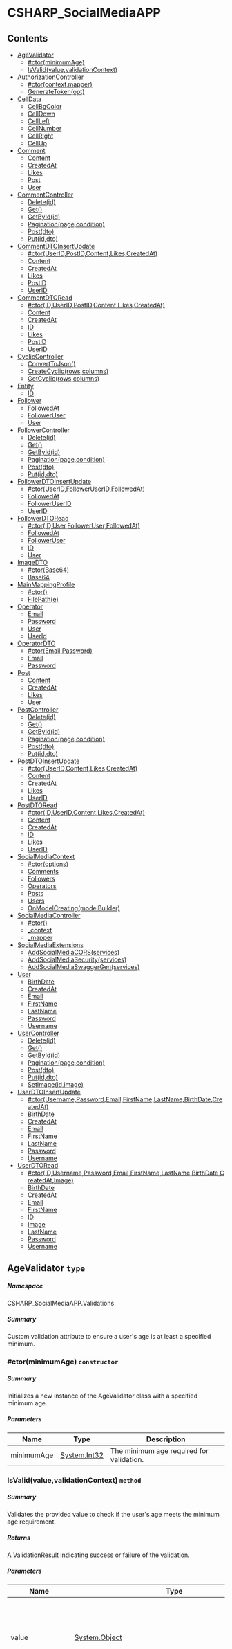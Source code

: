 <a name='assembly'></a>
# CSHARP_SocialMediaAPP

## Contents

- [AgeValidator](#T-CSHARP_SocialMediaAPP-Validations-AgeValidator 'CSHARP_SocialMediaAPP.Validations.AgeValidator')
  - [#ctor(minimumAge)](#M-CSHARP_SocialMediaAPP-Validations-AgeValidator-#ctor-System-Int32- 'CSHARP_SocialMediaAPP.Validations.AgeValidator.#ctor(System.Int32)')
  - [IsValid(value,validationContext)](#M-CSHARP_SocialMediaAPP-Validations-AgeValidator-IsValid-System-Object,System-ComponentModel-DataAnnotations-ValidationContext- 'CSHARP_SocialMediaAPP.Validations.AgeValidator.IsValid(System.Object,System.ComponentModel.DataAnnotations.ValidationContext)')
- [AuthorizationController](#T-CSHARP_SocialMediaAPP-Controllers-AuthorizationController 'CSHARP_SocialMediaAPP.Controllers.AuthorizationController')
  - [#ctor(context,mapper)](#M-CSHARP_SocialMediaAPP-Controllers-AuthorizationController-#ctor-CSHARP_SocialMediaAPP-Data-SocialMediaContext,AutoMapper-IMapper- 'CSHARP_SocialMediaAPP.Controllers.AuthorizationController.#ctor(CSHARP_SocialMediaAPP.Data.SocialMediaContext,AutoMapper.IMapper)')
  - [GenerateToken(opt)](#M-CSHARP_SocialMediaAPP-Controllers-AuthorizationController-GenerateToken-CSHARP_SocialMediaAPP-Models-DTO-OperatorDTO- 'CSHARP_SocialMediaAPP.Controllers.AuthorizationController.GenerateToken(CSHARP_SocialMediaAPP.Models.DTO.OperatorDTO)')
- [CellData](#T-CSHARP_SocialMediaAPP-Controllers-CellData 'CSHARP_SocialMediaAPP.Controllers.CellData')
  - [CellBgColor](#P-CSHARP_SocialMediaAPP-Controllers-CellData-CellBgColor 'CSHARP_SocialMediaAPP.Controllers.CellData.CellBgColor')
  - [CellDown](#P-CSHARP_SocialMediaAPP-Controllers-CellData-CellDown 'CSHARP_SocialMediaAPP.Controllers.CellData.CellDown')
  - [CellLeft](#P-CSHARP_SocialMediaAPP-Controllers-CellData-CellLeft 'CSHARP_SocialMediaAPP.Controllers.CellData.CellLeft')
  - [CellNumber](#P-CSHARP_SocialMediaAPP-Controllers-CellData-CellNumber 'CSHARP_SocialMediaAPP.Controllers.CellData.CellNumber')
  - [CellRight](#P-CSHARP_SocialMediaAPP-Controllers-CellData-CellRight 'CSHARP_SocialMediaAPP.Controllers.CellData.CellRight')
  - [CellUp](#P-CSHARP_SocialMediaAPP-Controllers-CellData-CellUp 'CSHARP_SocialMediaAPP.Controllers.CellData.CellUp')
- [Comment](#T-CSHARP_SocialMediaAPP-Models-Comment 'CSHARP_SocialMediaAPP.Models.Comment')
  - [Content](#P-CSHARP_SocialMediaAPP-Models-Comment-Content 'CSHARP_SocialMediaAPP.Models.Comment.Content')
  - [CreatedAt](#P-CSHARP_SocialMediaAPP-Models-Comment-CreatedAt 'CSHARP_SocialMediaAPP.Models.Comment.CreatedAt')
  - [Likes](#P-CSHARP_SocialMediaAPP-Models-Comment-Likes 'CSHARP_SocialMediaAPP.Models.Comment.Likes')
  - [Post](#P-CSHARP_SocialMediaAPP-Models-Comment-Post 'CSHARP_SocialMediaAPP.Models.Comment.Post')
  - [User](#P-CSHARP_SocialMediaAPP-Models-Comment-User 'CSHARP_SocialMediaAPP.Models.Comment.User')
- [CommentController](#T-CSHARP_SocialMediaAPP-Controllers-CommentController 'CSHARP_SocialMediaAPP.Controllers.CommentController')
  - [Delete(id)](#M-CSHARP_SocialMediaAPP-Controllers-CommentController-Delete-System-Int32- 'CSHARP_SocialMediaAPP.Controllers.CommentController.Delete(System.Int32)')
  - [Get()](#M-CSHARP_SocialMediaAPP-Controllers-CommentController-Get 'CSHARP_SocialMediaAPP.Controllers.CommentController.Get')
  - [GetById(id)](#M-CSHARP_SocialMediaAPP-Controllers-CommentController-GetById-System-Int32- 'CSHARP_SocialMediaAPP.Controllers.CommentController.GetById(System.Int32)')
  - [Pagination(page,condition)](#M-CSHARP_SocialMediaAPP-Controllers-CommentController-Pagination-System-Int32,System-String- 'CSHARP_SocialMediaAPP.Controllers.CommentController.Pagination(System.Int32,System.String)')
  - [Post(dto)](#M-CSHARP_SocialMediaAPP-Controllers-CommentController-Post-CSHARP_SocialMediaAPP-Models-DTO-CommentDTOInsertUpdate- 'CSHARP_SocialMediaAPP.Controllers.CommentController.Post(CSHARP_SocialMediaAPP.Models.DTO.CommentDTOInsertUpdate)')
  - [Put(id,dto)](#M-CSHARP_SocialMediaAPP-Controllers-CommentController-Put-System-Int32,CSHARP_SocialMediaAPP-Models-DTO-CommentDTOInsertUpdate- 'CSHARP_SocialMediaAPP.Controllers.CommentController.Put(System.Int32,CSHARP_SocialMediaAPP.Models.DTO.CommentDTOInsertUpdate)')
- [CommentDTOInsertUpdate](#T-CSHARP_SocialMediaAPP-Models-DTO-CommentDTOInsertUpdate 'CSHARP_SocialMediaAPP.Models.DTO.CommentDTOInsertUpdate')
  - [#ctor(UserID,PostID,Content,Likes,CreatedAt)](#M-CSHARP_SocialMediaAPP-Models-DTO-CommentDTOInsertUpdate-#ctor-System-Int32,System-Int32,System-String,System-Nullable{System-Int32},System-DateTime- 'CSHARP_SocialMediaAPP.Models.DTO.CommentDTOInsertUpdate.#ctor(System.Int32,System.Int32,System.String,System.Nullable{System.Int32},System.DateTime)')
  - [Content](#P-CSHARP_SocialMediaAPP-Models-DTO-CommentDTOInsertUpdate-Content 'CSHARP_SocialMediaAPP.Models.DTO.CommentDTOInsertUpdate.Content')
  - [CreatedAt](#P-CSHARP_SocialMediaAPP-Models-DTO-CommentDTOInsertUpdate-CreatedAt 'CSHARP_SocialMediaAPP.Models.DTO.CommentDTOInsertUpdate.CreatedAt')
  - [Likes](#P-CSHARP_SocialMediaAPP-Models-DTO-CommentDTOInsertUpdate-Likes 'CSHARP_SocialMediaAPP.Models.DTO.CommentDTOInsertUpdate.Likes')
  - [PostID](#P-CSHARP_SocialMediaAPP-Models-DTO-CommentDTOInsertUpdate-PostID 'CSHARP_SocialMediaAPP.Models.DTO.CommentDTOInsertUpdate.PostID')
  - [UserID](#P-CSHARP_SocialMediaAPP-Models-DTO-CommentDTOInsertUpdate-UserID 'CSHARP_SocialMediaAPP.Models.DTO.CommentDTOInsertUpdate.UserID')
- [CommentDTORead](#T-CSHARP_SocialMediaAPP-Models-DTO-CommentDTORead 'CSHARP_SocialMediaAPP.Models.DTO.CommentDTORead')
  - [#ctor(ID,UserID,PostID,Content,Likes,CreatedAt)](#M-CSHARP_SocialMediaAPP-Models-DTO-CommentDTORead-#ctor-System-Int32,System-Int32,System-Int32,System-String,System-Nullable{System-Int32},System-DateTime- 'CSHARP_SocialMediaAPP.Models.DTO.CommentDTORead.#ctor(System.Int32,System.Int32,System.Int32,System.String,System.Nullable{System.Int32},System.DateTime)')
  - [Content](#P-CSHARP_SocialMediaAPP-Models-DTO-CommentDTORead-Content 'CSHARP_SocialMediaAPP.Models.DTO.CommentDTORead.Content')
  - [CreatedAt](#P-CSHARP_SocialMediaAPP-Models-DTO-CommentDTORead-CreatedAt 'CSHARP_SocialMediaAPP.Models.DTO.CommentDTORead.CreatedAt')
  - [ID](#P-CSHARP_SocialMediaAPP-Models-DTO-CommentDTORead-ID 'CSHARP_SocialMediaAPP.Models.DTO.CommentDTORead.ID')
  - [Likes](#P-CSHARP_SocialMediaAPP-Models-DTO-CommentDTORead-Likes 'CSHARP_SocialMediaAPP.Models.DTO.CommentDTORead.Likes')
  - [PostID](#P-CSHARP_SocialMediaAPP-Models-DTO-CommentDTORead-PostID 'CSHARP_SocialMediaAPP.Models.DTO.CommentDTORead.PostID')
  - [UserID](#P-CSHARP_SocialMediaAPP-Models-DTO-CommentDTORead-UserID 'CSHARP_SocialMediaAPP.Models.DTO.CommentDTORead.UserID')
- [CyclicController](#T-CSHARP_SocialMediaAPP-Controllers-CyclicController 'CSHARP_SocialMediaAPP.Controllers.CyclicController')
  - [ConvertToJson()](#M-CSHARP_SocialMediaAPP-Controllers-CyclicController-ConvertToJson-CSHARP_SocialMediaAPP-Controllers-CellData[0-,0-]- 'CSHARP_SocialMediaAPP.Controllers.CyclicController.ConvertToJson(CSHARP_SocialMediaAPP.Controllers.CellData[0:,0:])')
  - [CreateCyclic(rows,columns)](#M-CSHARP_SocialMediaAPP-Controllers-CyclicController-CreateCyclic-System-Int32,System-Int32- 'CSHARP_SocialMediaAPP.Controllers.CyclicController.CreateCyclic(System.Int32,System.Int32)')
  - [GetCyclic(rows,columns)](#M-CSHARP_SocialMediaAPP-Controllers-CyclicController-GetCyclic-System-String,System-String- 'CSHARP_SocialMediaAPP.Controllers.CyclicController.GetCyclic(System.String,System.String)')
- [Entity](#T-CSHARP_SocialMediaAPP-Models-Entity 'CSHARP_SocialMediaAPP.Models.Entity')
  - [ID](#P-CSHARP_SocialMediaAPP-Models-Entity-ID 'CSHARP_SocialMediaAPP.Models.Entity.ID')
- [Follower](#T-CSHARP_SocialMediaAPP-Models-Follower 'CSHARP_SocialMediaAPP.Models.Follower')
  - [FollowedAt](#P-CSHARP_SocialMediaAPP-Models-Follower-FollowedAt 'CSHARP_SocialMediaAPP.Models.Follower.FollowedAt')
  - [FollowerUser](#P-CSHARP_SocialMediaAPP-Models-Follower-FollowerUser 'CSHARP_SocialMediaAPP.Models.Follower.FollowerUser')
  - [User](#P-CSHARP_SocialMediaAPP-Models-Follower-User 'CSHARP_SocialMediaAPP.Models.Follower.User')
- [FollowerController](#T-CSHARP_SocialMediaAPP-Controllers-FollowerController 'CSHARP_SocialMediaAPP.Controllers.FollowerController')
  - [Delete(id)](#M-CSHARP_SocialMediaAPP-Controllers-FollowerController-Delete-System-Int32- 'CSHARP_SocialMediaAPP.Controllers.FollowerController.Delete(System.Int32)')
  - [Get()](#M-CSHARP_SocialMediaAPP-Controllers-FollowerController-Get 'CSHARP_SocialMediaAPP.Controllers.FollowerController.Get')
  - [GetById(id)](#M-CSHARP_SocialMediaAPP-Controllers-FollowerController-GetById-System-Int32- 'CSHARP_SocialMediaAPP.Controllers.FollowerController.GetById(System.Int32)')
  - [Pagination(page,condition)](#M-CSHARP_SocialMediaAPP-Controllers-FollowerController-Pagination-System-Int32,System-String- 'CSHARP_SocialMediaAPP.Controllers.FollowerController.Pagination(System.Int32,System.String)')
  - [Post(dto)](#M-CSHARP_SocialMediaAPP-Controllers-FollowerController-Post-CSHARP_SocialMediaAPP-Models-DTO-FollowerDTOInsertUpdate- 'CSHARP_SocialMediaAPP.Controllers.FollowerController.Post(CSHARP_SocialMediaAPP.Models.DTO.FollowerDTOInsertUpdate)')
  - [Put(id,dto)](#M-CSHARP_SocialMediaAPP-Controllers-FollowerController-Put-System-Int32,CSHARP_SocialMediaAPP-Models-DTO-FollowerDTOInsertUpdate- 'CSHARP_SocialMediaAPP.Controllers.FollowerController.Put(System.Int32,CSHARP_SocialMediaAPP.Models.DTO.FollowerDTOInsertUpdate)')
- [FollowerDTOInsertUpdate](#T-CSHARP_SocialMediaAPP-Models-DTO-FollowerDTOInsertUpdate 'CSHARP_SocialMediaAPP.Models.DTO.FollowerDTOInsertUpdate')
  - [#ctor(UserID,FollowerUserID,FollowedAt)](#M-CSHARP_SocialMediaAPP-Models-DTO-FollowerDTOInsertUpdate-#ctor-System-Int32,System-Int32,System-DateTime- 'CSHARP_SocialMediaAPP.Models.DTO.FollowerDTOInsertUpdate.#ctor(System.Int32,System.Int32,System.DateTime)')
  - [FollowedAt](#P-CSHARP_SocialMediaAPP-Models-DTO-FollowerDTOInsertUpdate-FollowedAt 'CSHARP_SocialMediaAPP.Models.DTO.FollowerDTOInsertUpdate.FollowedAt')
  - [FollowerUserID](#P-CSHARP_SocialMediaAPP-Models-DTO-FollowerDTOInsertUpdate-FollowerUserID 'CSHARP_SocialMediaAPP.Models.DTO.FollowerDTOInsertUpdate.FollowerUserID')
  - [UserID](#P-CSHARP_SocialMediaAPP-Models-DTO-FollowerDTOInsertUpdate-UserID 'CSHARP_SocialMediaAPP.Models.DTO.FollowerDTOInsertUpdate.UserID')
- [FollowerDTORead](#T-CSHARP_SocialMediaAPP-Models-DTO-FollowerDTORead 'CSHARP_SocialMediaAPP.Models.DTO.FollowerDTORead')
  - [#ctor(ID,User,FollowerUser,FollowedAt)](#M-CSHARP_SocialMediaAPP-Models-DTO-FollowerDTORead-#ctor-System-Int32,System-String,System-String,System-DateTime- 'CSHARP_SocialMediaAPP.Models.DTO.FollowerDTORead.#ctor(System.Int32,System.String,System.String,System.DateTime)')
  - [FollowedAt](#P-CSHARP_SocialMediaAPP-Models-DTO-FollowerDTORead-FollowedAt 'CSHARP_SocialMediaAPP.Models.DTO.FollowerDTORead.FollowedAt')
  - [FollowerUser](#P-CSHARP_SocialMediaAPP-Models-DTO-FollowerDTORead-FollowerUser 'CSHARP_SocialMediaAPP.Models.DTO.FollowerDTORead.FollowerUser')
  - [ID](#P-CSHARP_SocialMediaAPP-Models-DTO-FollowerDTORead-ID 'CSHARP_SocialMediaAPP.Models.DTO.FollowerDTORead.ID')
  - [User](#P-CSHARP_SocialMediaAPP-Models-DTO-FollowerDTORead-User 'CSHARP_SocialMediaAPP.Models.DTO.FollowerDTORead.User')
- [ImageDTO](#T-CSHARP_SocialMediaAPP-Models-DTO-ImageDTO 'CSHARP_SocialMediaAPP.Models.DTO.ImageDTO')
  - [#ctor(Base64)](#M-CSHARP_SocialMediaAPP-Models-DTO-ImageDTO-#ctor-System-String- 'CSHARP_SocialMediaAPP.Models.DTO.ImageDTO.#ctor(System.String)')
  - [Base64](#P-CSHARP_SocialMediaAPP-Models-DTO-ImageDTO-Base64 'CSHARP_SocialMediaAPP.Models.DTO.ImageDTO.Base64')
- [MainMappingProfile](#T-CSHARP_SocialMediaAPP-Mapping-MainMappingProfile 'CSHARP_SocialMediaAPP.Mapping.MainMappingProfile')
  - [#ctor()](#M-CSHARP_SocialMediaAPP-Mapping-MainMappingProfile-#ctor 'CSHARP_SocialMediaAPP.Mapping.MainMappingProfile.#ctor')
  - [FilePath(e)](#M-CSHARP_SocialMediaAPP-Mapping-MainMappingProfile-FilePath-CSHARP_SocialMediaAPP-Models-User- 'CSHARP_SocialMediaAPP.Mapping.MainMappingProfile.FilePath(CSHARP_SocialMediaAPP.Models.User)')
- [Operator](#T-CSHARP_SocialMediaAPP-Models-Operator 'CSHARP_SocialMediaAPP.Models.Operator')
  - [Email](#P-CSHARP_SocialMediaAPP-Models-Operator-Email 'CSHARP_SocialMediaAPP.Models.Operator.Email')
  - [Password](#P-CSHARP_SocialMediaAPP-Models-Operator-Password 'CSHARP_SocialMediaAPP.Models.Operator.Password')
  - [User](#P-CSHARP_SocialMediaAPP-Models-Operator-User 'CSHARP_SocialMediaAPP.Models.Operator.User')
  - [UserId](#P-CSHARP_SocialMediaAPP-Models-Operator-UserId 'CSHARP_SocialMediaAPP.Models.Operator.UserId')
- [OperatorDTO](#T-CSHARP_SocialMediaAPP-Models-DTO-OperatorDTO 'CSHARP_SocialMediaAPP.Models.DTO.OperatorDTO')
  - [#ctor(Email,Password)](#M-CSHARP_SocialMediaAPP-Models-DTO-OperatorDTO-#ctor-System-String,System-String- 'CSHARP_SocialMediaAPP.Models.DTO.OperatorDTO.#ctor(System.String,System.String)')
  - [Email](#P-CSHARP_SocialMediaAPP-Models-DTO-OperatorDTO-Email 'CSHARP_SocialMediaAPP.Models.DTO.OperatorDTO.Email')
  - [Password](#P-CSHARP_SocialMediaAPP-Models-DTO-OperatorDTO-Password 'CSHARP_SocialMediaAPP.Models.DTO.OperatorDTO.Password')
- [Post](#T-CSHARP_SocialMediaAPP-Models-Post 'CSHARP_SocialMediaAPP.Models.Post')
  - [Content](#P-CSHARP_SocialMediaAPP-Models-Post-Content 'CSHARP_SocialMediaAPP.Models.Post.Content')
  - [CreatedAt](#P-CSHARP_SocialMediaAPP-Models-Post-CreatedAt 'CSHARP_SocialMediaAPP.Models.Post.CreatedAt')
  - [Likes](#P-CSHARP_SocialMediaAPP-Models-Post-Likes 'CSHARP_SocialMediaAPP.Models.Post.Likes')
  - [User](#P-CSHARP_SocialMediaAPP-Models-Post-User 'CSHARP_SocialMediaAPP.Models.Post.User')
- [PostController](#T-CSHARP_SocialMediaAPP-Controllers-PostController 'CSHARP_SocialMediaAPP.Controllers.PostController')
  - [Delete(id)](#M-CSHARP_SocialMediaAPP-Controllers-PostController-Delete-System-Int32- 'CSHARP_SocialMediaAPP.Controllers.PostController.Delete(System.Int32)')
  - [Get()](#M-CSHARP_SocialMediaAPP-Controllers-PostController-Get 'CSHARP_SocialMediaAPP.Controllers.PostController.Get')
  - [GetById(id)](#M-CSHARP_SocialMediaAPP-Controllers-PostController-GetById-System-Int32- 'CSHARP_SocialMediaAPP.Controllers.PostController.GetById(System.Int32)')
  - [Pagination(page,condition)](#M-CSHARP_SocialMediaAPP-Controllers-PostController-Pagination-System-Int32,System-String- 'CSHARP_SocialMediaAPP.Controllers.PostController.Pagination(System.Int32,System.String)')
  - [Post(dto)](#M-CSHARP_SocialMediaAPP-Controllers-PostController-Post-CSHARP_SocialMediaAPP-Models-DTO-PostDTOInsertUpdate- 'CSHARP_SocialMediaAPP.Controllers.PostController.Post(CSHARP_SocialMediaAPP.Models.DTO.PostDTOInsertUpdate)')
  - [Put(id,dto)](#M-CSHARP_SocialMediaAPP-Controllers-PostController-Put-System-Int32,CSHARP_SocialMediaAPP-Models-DTO-PostDTOInsertUpdate- 'CSHARP_SocialMediaAPP.Controllers.PostController.Put(System.Int32,CSHARP_SocialMediaAPP.Models.DTO.PostDTOInsertUpdate)')
- [PostDTOInsertUpdate](#T-CSHARP_SocialMediaAPP-Models-DTO-PostDTOInsertUpdate 'CSHARP_SocialMediaAPP.Models.DTO.PostDTOInsertUpdate')
  - [#ctor(UserID,Content,Likes,CreatedAt)](#M-CSHARP_SocialMediaAPP-Models-DTO-PostDTOInsertUpdate-#ctor-System-Int32,System-String,System-Nullable{System-Int32},System-DateTime- 'CSHARP_SocialMediaAPP.Models.DTO.PostDTOInsertUpdate.#ctor(System.Int32,System.String,System.Nullable{System.Int32},System.DateTime)')
  - [Content](#P-CSHARP_SocialMediaAPP-Models-DTO-PostDTOInsertUpdate-Content 'CSHARP_SocialMediaAPP.Models.DTO.PostDTOInsertUpdate.Content')
  - [CreatedAt](#P-CSHARP_SocialMediaAPP-Models-DTO-PostDTOInsertUpdate-CreatedAt 'CSHARP_SocialMediaAPP.Models.DTO.PostDTOInsertUpdate.CreatedAt')
  - [Likes](#P-CSHARP_SocialMediaAPP-Models-DTO-PostDTOInsertUpdate-Likes 'CSHARP_SocialMediaAPP.Models.DTO.PostDTOInsertUpdate.Likes')
  - [UserID](#P-CSHARP_SocialMediaAPP-Models-DTO-PostDTOInsertUpdate-UserID 'CSHARP_SocialMediaAPP.Models.DTO.PostDTOInsertUpdate.UserID')
- [PostDTORead](#T-CSHARP_SocialMediaAPP-Models-DTO-PostDTORead 'CSHARP_SocialMediaAPP.Models.DTO.PostDTORead')
  - [#ctor(ID,UserID,Content,Likes,CreatedAt)](#M-CSHARP_SocialMediaAPP-Models-DTO-PostDTORead-#ctor-System-Int32,System-Int32,System-String,System-Nullable{System-Int32},System-DateTime- 'CSHARP_SocialMediaAPP.Models.DTO.PostDTORead.#ctor(System.Int32,System.Int32,System.String,System.Nullable{System.Int32},System.DateTime)')
  - [Content](#P-CSHARP_SocialMediaAPP-Models-DTO-PostDTORead-Content 'CSHARP_SocialMediaAPP.Models.DTO.PostDTORead.Content')
  - [CreatedAt](#P-CSHARP_SocialMediaAPP-Models-DTO-PostDTORead-CreatedAt 'CSHARP_SocialMediaAPP.Models.DTO.PostDTORead.CreatedAt')
  - [ID](#P-CSHARP_SocialMediaAPP-Models-DTO-PostDTORead-ID 'CSHARP_SocialMediaAPP.Models.DTO.PostDTORead.ID')
  - [Likes](#P-CSHARP_SocialMediaAPP-Models-DTO-PostDTORead-Likes 'CSHARP_SocialMediaAPP.Models.DTO.PostDTORead.Likes')
  - [UserID](#P-CSHARP_SocialMediaAPP-Models-DTO-PostDTORead-UserID 'CSHARP_SocialMediaAPP.Models.DTO.PostDTORead.UserID')
- [SocialMediaContext](#T-CSHARP_SocialMediaAPP-Data-SocialMediaContext 'CSHARP_SocialMediaAPP.Data.SocialMediaContext')
  - [#ctor(options)](#M-CSHARP_SocialMediaAPP-Data-SocialMediaContext-#ctor-Microsoft-EntityFrameworkCore-DbContextOptions{CSHARP_SocialMediaAPP-Data-SocialMediaContext}- 'CSHARP_SocialMediaAPP.Data.SocialMediaContext.#ctor(Microsoft.EntityFrameworkCore.DbContextOptions{CSHARP_SocialMediaAPP.Data.SocialMediaContext})')
  - [Comments](#P-CSHARP_SocialMediaAPP-Data-SocialMediaContext-Comments 'CSHARP_SocialMediaAPP.Data.SocialMediaContext.Comments')
  - [Followers](#P-CSHARP_SocialMediaAPP-Data-SocialMediaContext-Followers 'CSHARP_SocialMediaAPP.Data.SocialMediaContext.Followers')
  - [Operators](#P-CSHARP_SocialMediaAPP-Data-SocialMediaContext-Operators 'CSHARP_SocialMediaAPP.Data.SocialMediaContext.Operators')
  - [Posts](#P-CSHARP_SocialMediaAPP-Data-SocialMediaContext-Posts 'CSHARP_SocialMediaAPP.Data.SocialMediaContext.Posts')
  - [Users](#P-CSHARP_SocialMediaAPP-Data-SocialMediaContext-Users 'CSHARP_SocialMediaAPP.Data.SocialMediaContext.Users')
  - [OnModelCreating(modelBuilder)](#M-CSHARP_SocialMediaAPP-Data-SocialMediaContext-OnModelCreating-Microsoft-EntityFrameworkCore-ModelBuilder- 'CSHARP_SocialMediaAPP.Data.SocialMediaContext.OnModelCreating(Microsoft.EntityFrameworkCore.ModelBuilder)')
- [SocialMediaController](#T-CSHARP_SocialMediaAPP-Controllers-SocialMediaController 'CSHARP_SocialMediaAPP.Controllers.SocialMediaController')
  - [#ctor()](#M-CSHARP_SocialMediaAPP-Controllers-SocialMediaController-#ctor-CSHARP_SocialMediaAPP-Data-SocialMediaContext,AutoMapper-IMapper- 'CSHARP_SocialMediaAPP.Controllers.SocialMediaController.#ctor(CSHARP_SocialMediaAPP.Data.SocialMediaContext,AutoMapper.IMapper)')
  - [_context](#F-CSHARP_SocialMediaAPP-Controllers-SocialMediaController-_context 'CSHARP_SocialMediaAPP.Controllers.SocialMediaController._context')
  - [_mapper](#F-CSHARP_SocialMediaAPP-Controllers-SocialMediaController-_mapper 'CSHARP_SocialMediaAPP.Controllers.SocialMediaController._mapper')
- [SocialMediaExtensions](#T-CSHARP_SocialMediaAPP-Extensions-SocialMediaExtensions 'CSHARP_SocialMediaAPP.Extensions.SocialMediaExtensions')
  - [AddSocialMediaCORS(services)](#M-CSHARP_SocialMediaAPP-Extensions-SocialMediaExtensions-AddSocialMediaCORS-Microsoft-Extensions-DependencyInjection-IServiceCollection- 'CSHARP_SocialMediaAPP.Extensions.SocialMediaExtensions.AddSocialMediaCORS(Microsoft.Extensions.DependencyInjection.IServiceCollection)')
  - [AddSocialMediaSecurity(services)](#M-CSHARP_SocialMediaAPP-Extensions-SocialMediaExtensions-AddSocialMediaSecurity-Microsoft-Extensions-DependencyInjection-IServiceCollection- 'CSHARP_SocialMediaAPP.Extensions.SocialMediaExtensions.AddSocialMediaSecurity(Microsoft.Extensions.DependencyInjection.IServiceCollection)')
  - [AddSocialMediaSwaggerGen(services)](#M-CSHARP_SocialMediaAPP-Extensions-SocialMediaExtensions-AddSocialMediaSwaggerGen-Microsoft-Extensions-DependencyInjection-IServiceCollection- 'CSHARP_SocialMediaAPP.Extensions.SocialMediaExtensions.AddSocialMediaSwaggerGen(Microsoft.Extensions.DependencyInjection.IServiceCollection)')
- [User](#T-CSHARP_SocialMediaAPP-Models-User 'CSHARP_SocialMediaAPP.Models.User')
  - [BirthDate](#P-CSHARP_SocialMediaAPP-Models-User-BirthDate 'CSHARP_SocialMediaAPP.Models.User.BirthDate')
  - [CreatedAt](#P-CSHARP_SocialMediaAPP-Models-User-CreatedAt 'CSHARP_SocialMediaAPP.Models.User.CreatedAt')
  - [Email](#P-CSHARP_SocialMediaAPP-Models-User-Email 'CSHARP_SocialMediaAPP.Models.User.Email')
  - [FirstName](#P-CSHARP_SocialMediaAPP-Models-User-FirstName 'CSHARP_SocialMediaAPP.Models.User.FirstName')
  - [LastName](#P-CSHARP_SocialMediaAPP-Models-User-LastName 'CSHARP_SocialMediaAPP.Models.User.LastName')
  - [Password](#P-CSHARP_SocialMediaAPP-Models-User-Password 'CSHARP_SocialMediaAPP.Models.User.Password')
  - [Username](#P-CSHARP_SocialMediaAPP-Models-User-Username 'CSHARP_SocialMediaAPP.Models.User.Username')
- [UserController](#T-CSHARP_SocialMediaAPP-Controllers-UserController 'CSHARP_SocialMediaAPP.Controllers.UserController')
  - [Delete(id)](#M-CSHARP_SocialMediaAPP-Controllers-UserController-Delete-System-Int32- 'CSHARP_SocialMediaAPP.Controllers.UserController.Delete(System.Int32)')
  - [Get()](#M-CSHARP_SocialMediaAPP-Controllers-UserController-Get 'CSHARP_SocialMediaAPP.Controllers.UserController.Get')
  - [GetById(id)](#M-CSHARP_SocialMediaAPP-Controllers-UserController-GetById-System-Int32- 'CSHARP_SocialMediaAPP.Controllers.UserController.GetById(System.Int32)')
  - [Pagination(page,condition)](#M-CSHARP_SocialMediaAPP-Controllers-UserController-Pagination-System-Int32,System-String- 'CSHARP_SocialMediaAPP.Controllers.UserController.Pagination(System.Int32,System.String)')
  - [Post(dto)](#M-CSHARP_SocialMediaAPP-Controllers-UserController-Post-CSHARP_SocialMediaAPP-Models-DTO-UserDTOInsertUpdate- 'CSHARP_SocialMediaAPP.Controllers.UserController.Post(CSHARP_SocialMediaAPP.Models.DTO.UserDTOInsertUpdate)')
  - [Put(id,dto)](#M-CSHARP_SocialMediaAPP-Controllers-UserController-Put-System-Int32,CSHARP_SocialMediaAPP-Models-DTO-UserDTOInsertUpdate- 'CSHARP_SocialMediaAPP.Controllers.UserController.Put(System.Int32,CSHARP_SocialMediaAPP.Models.DTO.UserDTOInsertUpdate)')
  - [SetImage(id,image)](#M-CSHARP_SocialMediaAPP-Controllers-UserController-SetImage-System-Int32,CSHARP_SocialMediaAPP-Models-DTO-ImageDTO- 'CSHARP_SocialMediaAPP.Controllers.UserController.SetImage(System.Int32,CSHARP_SocialMediaAPP.Models.DTO.ImageDTO)')
- [UserDTOInsertUpdate](#T-CSHARP_SocialMediaAPP-Models-DTO-UserDTOInsertUpdate 'CSHARP_SocialMediaAPP.Models.DTO.UserDTOInsertUpdate')
  - [#ctor(Username,Password,Email,FirstName,LastName,BirthDate,CreatedAt)](#M-CSHARP_SocialMediaAPP-Models-DTO-UserDTOInsertUpdate-#ctor-System-String,System-String,System-String,System-String,System-String,System-DateTime,System-DateTime- 'CSHARP_SocialMediaAPP.Models.DTO.UserDTOInsertUpdate.#ctor(System.String,System.String,System.String,System.String,System.String,System.DateTime,System.DateTime)')
  - [BirthDate](#P-CSHARP_SocialMediaAPP-Models-DTO-UserDTOInsertUpdate-BirthDate 'CSHARP_SocialMediaAPP.Models.DTO.UserDTOInsertUpdate.BirthDate')
  - [CreatedAt](#P-CSHARP_SocialMediaAPP-Models-DTO-UserDTOInsertUpdate-CreatedAt 'CSHARP_SocialMediaAPP.Models.DTO.UserDTOInsertUpdate.CreatedAt')
  - [Email](#P-CSHARP_SocialMediaAPP-Models-DTO-UserDTOInsertUpdate-Email 'CSHARP_SocialMediaAPP.Models.DTO.UserDTOInsertUpdate.Email')
  - [FirstName](#P-CSHARP_SocialMediaAPP-Models-DTO-UserDTOInsertUpdate-FirstName 'CSHARP_SocialMediaAPP.Models.DTO.UserDTOInsertUpdate.FirstName')
  - [LastName](#P-CSHARP_SocialMediaAPP-Models-DTO-UserDTOInsertUpdate-LastName 'CSHARP_SocialMediaAPP.Models.DTO.UserDTOInsertUpdate.LastName')
  - [Password](#P-CSHARP_SocialMediaAPP-Models-DTO-UserDTOInsertUpdate-Password 'CSHARP_SocialMediaAPP.Models.DTO.UserDTOInsertUpdate.Password')
  - [Username](#P-CSHARP_SocialMediaAPP-Models-DTO-UserDTOInsertUpdate-Username 'CSHARP_SocialMediaAPP.Models.DTO.UserDTOInsertUpdate.Username')
- [UserDTORead](#T-CSHARP_SocialMediaAPP-Models-DTO-UserDTORead 'CSHARP_SocialMediaAPP.Models.DTO.UserDTORead')
  - [#ctor(ID,Username,Password,Email,FirstName,LastName,BirthDate,CreatedAt,Image)](#M-CSHARP_SocialMediaAPP-Models-DTO-UserDTORead-#ctor-System-Int32,System-String,System-String,System-String,System-String,System-String,System-Nullable{System-DateTime},System-DateTime,System-String- 'CSHARP_SocialMediaAPP.Models.DTO.UserDTORead.#ctor(System.Int32,System.String,System.String,System.String,System.String,System.String,System.Nullable{System.DateTime},System.DateTime,System.String)')
  - [BirthDate](#P-CSHARP_SocialMediaAPP-Models-DTO-UserDTORead-BirthDate 'CSHARP_SocialMediaAPP.Models.DTO.UserDTORead.BirthDate')
  - [CreatedAt](#P-CSHARP_SocialMediaAPP-Models-DTO-UserDTORead-CreatedAt 'CSHARP_SocialMediaAPP.Models.DTO.UserDTORead.CreatedAt')
  - [Email](#P-CSHARP_SocialMediaAPP-Models-DTO-UserDTORead-Email 'CSHARP_SocialMediaAPP.Models.DTO.UserDTORead.Email')
  - [FirstName](#P-CSHARP_SocialMediaAPP-Models-DTO-UserDTORead-FirstName 'CSHARP_SocialMediaAPP.Models.DTO.UserDTORead.FirstName')
  - [ID](#P-CSHARP_SocialMediaAPP-Models-DTO-UserDTORead-ID 'CSHARP_SocialMediaAPP.Models.DTO.UserDTORead.ID')
  - [Image](#P-CSHARP_SocialMediaAPP-Models-DTO-UserDTORead-Image 'CSHARP_SocialMediaAPP.Models.DTO.UserDTORead.Image')
  - [LastName](#P-CSHARP_SocialMediaAPP-Models-DTO-UserDTORead-LastName 'CSHARP_SocialMediaAPP.Models.DTO.UserDTORead.LastName')
  - [Password](#P-CSHARP_SocialMediaAPP-Models-DTO-UserDTORead-Password 'CSHARP_SocialMediaAPP.Models.DTO.UserDTORead.Password')
  - [Username](#P-CSHARP_SocialMediaAPP-Models-DTO-UserDTORead-Username 'CSHARP_SocialMediaAPP.Models.DTO.UserDTORead.Username')

<a name='T-CSHARP_SocialMediaAPP-Validations-AgeValidator'></a>
## AgeValidator `type`

##### Namespace

CSHARP_SocialMediaAPP.Validations

##### Summary

Custom validation attribute to ensure a user's age is at least a specified minimum.

<a name='M-CSHARP_SocialMediaAPP-Validations-AgeValidator-#ctor-System-Int32-'></a>
### #ctor(minimumAge) `constructor`

##### Summary

Initializes a new instance of the AgeValidator class with a specified minimum age.

##### Parameters

| Name | Type | Description |
| ---- | ---- | ----------- |
| minimumAge | [System.Int32](http://msdn.microsoft.com/query/dev14.query?appId=Dev14IDEF1&l=EN-US&k=k:System.Int32 'System.Int32') | The minimum age required for validation. |

<a name='M-CSHARP_SocialMediaAPP-Validations-AgeValidator-IsValid-System-Object,System-ComponentModel-DataAnnotations-ValidationContext-'></a>
### IsValid(value,validationContext) `method`

##### Summary

Validates the provided value to check if the user's age meets the minimum age requirement.

##### Returns

A ValidationResult indicating success or failure of the validation.

##### Parameters

| Name | Type | Description |
| ---- | ---- | ----------- |
| value | [System.Object](http://msdn.microsoft.com/query/dev14.query?appId=Dev14IDEF1&l=EN-US&k=k:System.Object 'System.Object') | The value being validated, expected to be a DateTime representing the user's birth date. |
| validationContext | [System.ComponentModel.DataAnnotations.ValidationContext](http://msdn.microsoft.com/query/dev14.query?appId=Dev14IDEF1&l=EN-US&k=k:System.ComponentModel.DataAnnotations.ValidationContext 'System.ComponentModel.DataAnnotations.ValidationContext') | The context within which the validation is executed. |

<a name='T-CSHARP_SocialMediaAPP-Controllers-AuthorizationController'></a>
## AuthorizationController `type`

##### Namespace

CSHARP_SocialMediaAPP.Controllers

##### Summary

Handles authorization and authentication for operators by validating credentials and generating JWT tokens.

<a name='M-CSHARP_SocialMediaAPP-Controllers-AuthorizationController-#ctor-CSHARP_SocialMediaAPP-Data-SocialMediaContext,AutoMapper-IMapper-'></a>
### #ctor(context,mapper) `constructor`

##### Summary

Initializes a new instance of the AuthorizationController class.

##### Parameters

| Name | Type | Description |
| ---- | ---- | ----------- |
| context | [CSHARP_SocialMediaAPP.Data.SocialMediaContext](#T-CSHARP_SocialMediaAPP-Data-SocialMediaContext 'CSHARP_SocialMediaAPP.Data.SocialMediaContext') | The database context used to interact with the application's data. |
| mapper | [AutoMapper.IMapper](#T-AutoMapper-IMapper 'AutoMapper.IMapper') | The AutoMapper instance used to map database models to DTOs. |

<a name='M-CSHARP_SocialMediaAPP-Controllers-AuthorizationController-GenerateToken-CSHARP_SocialMediaAPP-Models-DTO-OperatorDTO-'></a>
### GenerateToken(opt) `method`

##### Summary

Authenticates the operator and generates a JWT token.

##### Returns

A JWT token and the authenticated user's details.

##### Parameters

| Name | Type | Description |
| ---- | ---- | ----------- |
| opt | [CSHARP_SocialMediaAPP.Models.DTO.OperatorDTO](#T-CSHARP_SocialMediaAPP-Models-DTO-OperatorDTO 'CSHARP_SocialMediaAPP.Models.DTO.OperatorDTO') | The operator's credentials (email and password). |

##### Remarks

### Example Request:

POST /api/v1/Authorization/token

```json
{
  "email": "demo@demo.com",
  "password": "demo"
}
```

### Example Response (200 OK):

```json
{
  "token": "eyJhbGciOiJIUzI1NiIsInR5cCI6IkpXVCJ9...",
  "user": {
    "username": "demo",
    "firstName": "Demo",
    "image": "/images/users/1.png"
  }
}
```

<a name='T-CSHARP_SocialMediaAPP-Controllers-CellData'></a>
## CellData `type`

##### Namespace

CSHARP_SocialMediaAPP.Controllers

##### Summary

Represents the data structure of a cell in the cyclic matrix.
Each cell has a number, potential connections to its neighboring cells (up, down, left, right), 
and a background color.

<a name='P-CSHARP_SocialMediaAPP-Controllers-CellData-CellBgColor'></a>
### CellBgColor `property`

##### Summary

Gets or sets the background color of the cell.
The background color is represented as a hex code. Default is `#333`.

<a name='P-CSHARP_SocialMediaAPP-Controllers-CellData-CellDown'></a>
### CellDown `property`

##### Summary

Indicates whether the cell has a downward connection.

<a name='P-CSHARP_SocialMediaAPP-Controllers-CellData-CellLeft'></a>
### CellLeft `property`

##### Summary

Indicates whether the cell has a leftward connection.

<a name='P-CSHARP_SocialMediaAPP-Controllers-CellData-CellNumber'></a>
### CellNumber `property`

##### Summary

Gets or sets the number of the cell in the matrix.

<a name='P-CSHARP_SocialMediaAPP-Controllers-CellData-CellRight'></a>
### CellRight `property`

##### Summary

Indicates whether the cell has a rightward connection.

<a name='P-CSHARP_SocialMediaAPP-Controllers-CellData-CellUp'></a>
### CellUp `property`

##### Summary

Indicates whether the cell has an upward connection.

<a name='T-CSHARP_SocialMediaAPP-Models-Comment'></a>
## Comment `type`

##### Namespace

CSHARP_SocialMediaAPP.Models

##### Summary

Represents a comment made by a user on a post in the Social Media application.
Inherits from the base Entity class.

<a name='P-CSHARP_SocialMediaAPP-Models-Comment-Content'></a>
### Content `property`

##### Summary

The actual content of the comment.
Stored in the "comment" column in the database.

<a name='P-CSHARP_SocialMediaAPP-Models-Comment-CreatedAt'></a>
### CreatedAt `property`

##### Summary

The date and time when the comment was created.

<a name='P-CSHARP_SocialMediaAPP-Models-Comment-Likes'></a>
### Likes `property`

##### Summary

The number of likes that the comment has received.

<a name='P-CSHARP_SocialMediaAPP-Models-Comment-Post'></a>
### Post `property`

##### Summary

The post to which the comment is related. 
This is a required relationship, represented by a foreign key to the Post entity.

<a name='P-CSHARP_SocialMediaAPP-Models-Comment-User'></a>
### User `property`

##### Summary

The user who created the comment. 
This is a required relationship, represented by a foreign key to the User entity.

<a name='T-CSHARP_SocialMediaAPP-Controllers-CommentController'></a>
## CommentController `type`

##### Namespace

CSHARP_SocialMediaAPP.Controllers

##### Summary

API Controller for handling comment-related operations.
Provides endpoints for creating, retrieving, updating, and deleting comments within the social media platform.

<a name='M-CSHARP_SocialMediaAPP-Controllers-CommentController-Delete-System-Int32-'></a>
### Delete(id) `method`

##### Summary

Deletes a comment by its ID.

##### Returns

HTTP 200 OK status if the deletion is successful.

##### Parameters

| Name | Type | Description |
| ---- | ---- | ----------- |
| id | [System.Int32](http://msdn.microsoft.com/query/dev14.query?appId=Dev14IDEF1&l=EN-US&k=k:System.Int32 'System.Int32') | The unique identifier of the comment to delete. |

<a name='M-CSHARP_SocialMediaAPP-Controllers-CommentController-Get'></a>
### Get() `method`

##### Summary

Retrieves all comments along with associated user and post details.

##### Returns

A list of CommentDTORead objects containing comment details.

##### Parameters

This method has no parameters.

<a name='M-CSHARP_SocialMediaAPP-Controllers-CommentController-GetById-System-Int32-'></a>
### GetById(id) `method`

##### Summary

Retrieves a specific comment by its ID, including associated user and post details.

##### Returns

The CommentDTOInsertUpdate object with the comment details if found.

##### Parameters

| Name | Type | Description |
| ---- | ---- | ----------- |
| id | [System.Int32](http://msdn.microsoft.com/query/dev14.query?appId=Dev14IDEF1&l=EN-US&k=k:System.Int32 'System.Int32') | The unique identifier of the comment to retrieve. |

<a name='M-CSHARP_SocialMediaAPP-Controllers-CommentController-Pagination-System-Int32,System-String-'></a>
### Pagination(page,condition) `method`

##### Summary

Retrieves a paginated list of comments with optional filtering based on content, username, or user details.

##### Returns

A paginated list of CommentDTORead objects with HTTP 200 OK status.

##### Parameters

| Name | Type | Description |
| ---- | ---- | ----------- |
| page | [System.Int32](http://msdn.microsoft.com/query/dev14.query?appId=Dev14IDEF1&l=EN-US&k=k:System.Int32 'System.Int32') | The page number to retrieve. |
| condition | [System.String](http://msdn.microsoft.com/query/dev14.query?appId=Dev14IDEF1&l=EN-US&k=k:System.String 'System.String') | Optional condition for filtering (e.g., comment content or user information). |

<a name='M-CSHARP_SocialMediaAPP-Controllers-CommentController-Post-CSHARP_SocialMediaAPP-Models-DTO-CommentDTOInsertUpdate-'></a>
### Post(dto) `method`

##### Summary

Adds a new comment to the system.

##### Returns

HTTP 201 Created status with the created comment details if successful.

##### Parameters

| Name | Type | Description |
| ---- | ---- | ----------- |
| dto | [CSHARP_SocialMediaAPP.Models.DTO.CommentDTOInsertUpdate](#T-CSHARP_SocialMediaAPP-Models-DTO-CommentDTOInsertUpdate 'CSHARP_SocialMediaAPP.Models.DTO.CommentDTOInsertUpdate') | The CommentDTOInsertUpdate object containing the comment's data. |

<a name='M-CSHARP_SocialMediaAPP-Controllers-CommentController-Put-System-Int32,CSHARP_SocialMediaAPP-Models-DTO-CommentDTOInsertUpdate-'></a>
### Put(id,dto) `method`

##### Summary

Updates an existing comment by its ID.

##### Returns

HTTP 200 OK status if the update is successful.

##### Parameters

| Name | Type | Description |
| ---- | ---- | ----------- |
| id | [System.Int32](http://msdn.microsoft.com/query/dev14.query?appId=Dev14IDEF1&l=EN-US&k=k:System.Int32 'System.Int32') | The unique identifier of the comment to update. |
| dto | [CSHARP_SocialMediaAPP.Models.DTO.CommentDTOInsertUpdate](#T-CSHARP_SocialMediaAPP-Models-DTO-CommentDTOInsertUpdate 'CSHARP_SocialMediaAPP.Models.DTO.CommentDTOInsertUpdate') | The CommentDTOInsertUpdate object containing the updated comment data. |

<a name='T-CSHARP_SocialMediaAPP-Models-DTO-CommentDTOInsertUpdate'></a>
## CommentDTOInsertUpdate `type`

##### Namespace

CSHARP_SocialMediaAPP.Models.DTO

##### Summary

Data Transfer Object (DTO) for inserting or updating a comment.
Contains required fields for creating or modifying a comment, such as user and post associations, 
comment content, and the date it was created. Optional fields like likes are also included.

##### Parameters

| Name | Type | Description |
| ---- | ---- | ----------- |
| UserID | [T:CSHARP_SocialMediaAPP.Models.DTO.CommentDTOInsertUpdate](#T-T-CSHARP_SocialMediaAPP-Models-DTO-CommentDTOInsertUpdate 'T:CSHARP_SocialMediaAPP.Models.DTO.CommentDTOInsertUpdate') | The unique identifier of the user making the comment. This field is required. |

<a name='M-CSHARP_SocialMediaAPP-Models-DTO-CommentDTOInsertUpdate-#ctor-System-Int32,System-Int32,System-String,System-Nullable{System-Int32},System-DateTime-'></a>
### #ctor(UserID,PostID,Content,Likes,CreatedAt) `constructor`

##### Summary

Data Transfer Object (DTO) for inserting or updating a comment.
Contains required fields for creating or modifying a comment, such as user and post associations, 
comment content, and the date it was created. Optional fields like likes are also included.

##### Parameters

| Name | Type | Description |
| ---- | ---- | ----------- |
| UserID | [System.Int32](http://msdn.microsoft.com/query/dev14.query?appId=Dev14IDEF1&l=EN-US&k=k:System.Int32 'System.Int32') | The unique identifier of the user making the comment. This field is required. |
| PostID | [System.Int32](http://msdn.microsoft.com/query/dev14.query?appId=Dev14IDEF1&l=EN-US&k=k:System.Int32 'System.Int32') | The unique identifier of the post the comment is related to. This field is required. |
| Content | [System.String](http://msdn.microsoft.com/query/dev14.query?appId=Dev14IDEF1&l=EN-US&k=k:System.String 'System.String') | The textual content of the comment. This field is required. |
| Likes | [System.Nullable{System.Int32}](http://msdn.microsoft.com/query/dev14.query?appId=Dev14IDEF1&l=EN-US&k=k:System.Nullable 'System.Nullable{System.Int32}') | The number of likes the comment has received. This field is optional and can be null. |
| CreatedAt | [System.DateTime](http://msdn.microsoft.com/query/dev14.query?appId=Dev14IDEF1&l=EN-US&k=k:System.DateTime 'System.DateTime') | The timestamp indicating when the comment was created. This field is required and should be provided in UTC. |

<a name='P-CSHARP_SocialMediaAPP-Models-DTO-CommentDTOInsertUpdate-Content'></a>
### Content `property`

##### Summary

The textual content of the comment. This field is required.

<a name='P-CSHARP_SocialMediaAPP-Models-DTO-CommentDTOInsertUpdate-CreatedAt'></a>
### CreatedAt `property`

##### Summary

The timestamp indicating when the comment was created. This field is required and should be provided in UTC.

<a name='P-CSHARP_SocialMediaAPP-Models-DTO-CommentDTOInsertUpdate-Likes'></a>
### Likes `property`

##### Summary

The number of likes the comment has received. This field is optional and can be null.

<a name='P-CSHARP_SocialMediaAPP-Models-DTO-CommentDTOInsertUpdate-PostID'></a>
### PostID `property`

##### Summary

The unique identifier of the post the comment is related to. This field is required.

<a name='P-CSHARP_SocialMediaAPP-Models-DTO-CommentDTOInsertUpdate-UserID'></a>
### UserID `property`

##### Summary

The unique identifier of the user making the comment. This field is required.

<a name='T-CSHARP_SocialMediaAPP-Models-DTO-CommentDTORead'></a>
## CommentDTORead `type`

##### Namespace

CSHARP_SocialMediaAPP.Models.DTO

##### Summary

Data Transfer Object (DTO) for reading a comment.
Represents the structure of a comment as it is returned from the API.
Includes details such as the comment ID, the user who made the comment, the post it's associated with, 
the content of the comment, the number of likes, and the date it was created.

##### Parameters

| Name | Type | Description |
| ---- | ---- | ----------- |
| ID | [T:CSHARP_SocialMediaAPP.Models.DTO.CommentDTORead](#T-T-CSHARP_SocialMediaAPP-Models-DTO-CommentDTORead 'T:CSHARP_SocialMediaAPP.Models.DTO.CommentDTORead') | The unique identifier of the comment. |

<a name='M-CSHARP_SocialMediaAPP-Models-DTO-CommentDTORead-#ctor-System-Int32,System-Int32,System-Int32,System-String,System-Nullable{System-Int32},System-DateTime-'></a>
### #ctor(ID,UserID,PostID,Content,Likes,CreatedAt) `constructor`

##### Summary

Data Transfer Object (DTO) for reading a comment.
Represents the structure of a comment as it is returned from the API.
Includes details such as the comment ID, the user who made the comment, the post it's associated with, 
the content of the comment, the number of likes, and the date it was created.

##### Parameters

| Name | Type | Description |
| ---- | ---- | ----------- |
| ID | [System.Int32](http://msdn.microsoft.com/query/dev14.query?appId=Dev14IDEF1&l=EN-US&k=k:System.Int32 'System.Int32') | The unique identifier of the comment. |
| UserID | [System.Int32](http://msdn.microsoft.com/query/dev14.query?appId=Dev14IDEF1&l=EN-US&k=k:System.Int32 'System.Int32') | The unique identifier of the user who made the comment. |
| PostID | [System.Int32](http://msdn.microsoft.com/query/dev14.query?appId=Dev14IDEF1&l=EN-US&k=k:System.Int32 'System.Int32') | The unique identifier of the post the comment is associated with. |
| Content | [System.String](http://msdn.microsoft.com/query/dev14.query?appId=Dev14IDEF1&l=EN-US&k=k:System.String 'System.String') | The textual content of the comment. |
| Likes | [System.Nullable{System.Int32}](http://msdn.microsoft.com/query/dev14.query?appId=Dev14IDEF1&l=EN-US&k=k:System.Nullable 'System.Nullable{System.Int32}') | The number of likes the comment has received. Can be null if the comment has no likes yet. |
| CreatedAt | [System.DateTime](http://msdn.microsoft.com/query/dev14.query?appId=Dev14IDEF1&l=EN-US&k=k:System.DateTime 'System.DateTime') | The timestamp indicating when the comment was created. Stored as UTC. |

<a name='P-CSHARP_SocialMediaAPP-Models-DTO-CommentDTORead-Content'></a>
### Content `property`

##### Summary

The textual content of the comment.

<a name='P-CSHARP_SocialMediaAPP-Models-DTO-CommentDTORead-CreatedAt'></a>
### CreatedAt `property`

##### Summary

The timestamp indicating when the comment was created. Stored as UTC.

<a name='P-CSHARP_SocialMediaAPP-Models-DTO-CommentDTORead-ID'></a>
### ID `property`

##### Summary

The unique identifier of the comment.

<a name='P-CSHARP_SocialMediaAPP-Models-DTO-CommentDTORead-Likes'></a>
### Likes `property`

##### Summary

The number of likes the comment has received. Can be null if the comment has no likes yet.

<a name='P-CSHARP_SocialMediaAPP-Models-DTO-CommentDTORead-PostID'></a>
### PostID `property`

##### Summary

The unique identifier of the post the comment is associated with.

<a name='P-CSHARP_SocialMediaAPP-Models-DTO-CommentDTORead-UserID'></a>
### UserID `property`

##### Summary

The unique identifier of the user who made the comment.

<a name='T-CSHARP_SocialMediaAPP-Controllers-CyclicController'></a>
## CyclicController `type`

##### Namespace

CSHARP_SocialMediaAPP.Controllers

##### Summary

API Controller for creating and returning a cyclic matrix based on the provided rows and columns.
A cyclic matrix follows a specific cyclic pattern where cells are connected to neighboring cells.

<a name='M-CSHARP_SocialMediaAPP-Controllers-CyclicController-ConvertToJson-CSHARP_SocialMediaAPP-Controllers-CellData[0-,0-]-'></a>
### ConvertToJson() `method`

##### Summary

Converts the two-dimensional matrix into a JSON-friendly list of lists.

##### Returns

A list of lists of [CellData](#T-CSHARP_SocialMediaAPP-Controllers-CellData 'CSHARP_SocialMediaAPP.Controllers.CellData'), where each list represents a row in the matrix.

##### Parameters

This method has no parameters.

<a name='M-CSHARP_SocialMediaAPP-Controllers-CyclicController-CreateCyclic-System-Int32,System-Int32-'></a>
### CreateCyclic(rows,columns) `method`

##### Summary

Creates a cyclic matrix with the specified number of rows and columns.
Each cell is assigned a unique number and directional connections to its neighbors.

##### Returns

A two-dimensional array of CellData representing the cyclic matrix.

##### Parameters

| Name | Type | Description |
| ---- | ---- | ----------- |
| rows | [System.Int32](http://msdn.microsoft.com/query/dev14.query?appId=Dev14IDEF1&l=EN-US&k=k:System.Int32 'System.Int32') | The number of rows in the matrix. |
| columns | [System.Int32](http://msdn.microsoft.com/query/dev14.query?appId=Dev14IDEF1&l=EN-US&k=k:System.Int32 'System.Int32') | The number of columns in the matrix. |

<a name='M-CSHARP_SocialMediaAPP-Controllers-CyclicController-GetCyclic-System-String,System-String-'></a>
### GetCyclic(rows,columns) `method`

##### Summary

Generates a cyclic matrix based on the specified number of rows and columns.

##### Returns

A JSON object containing the generated cyclic matrix or an error message.

##### Parameters

| Name | Type | Description |
| ---- | ---- | ----------- |
| rows | [System.String](http://msdn.microsoft.com/query/dev14.query?appId=Dev14IDEF1&l=EN-US&k=k:System.String 'System.String') | The number of rows in the matrix (between 1 and 10). |
| columns | [System.String](http://msdn.microsoft.com/query/dev14.query?appId=Dev14IDEF1&l=EN-US&k=k:System.String 'System.String') | The number of columns in the matrix (between 1 and 10). |

<a name='T-CSHARP_SocialMediaAPP-Models-Entity'></a>
## Entity `type`

##### Namespace

CSHARP_SocialMediaAPP.Models

##### Summary

Abstract base class representing a common entity with an optional ID.
This class serves as a base for other entities in the Social Media application.

<a name='P-CSHARP_SocialMediaAPP-Models-Entity-ID'></a>
### ID `property`

##### Summary

The unique identifier (ID) for the entity.
It is an optional field, allowing for nullable IDs in cases like newly created objects before they are persisted in the database.

<a name='T-CSHARP_SocialMediaAPP-Models-Follower'></a>
## Follower `type`

##### Namespace

CSHARP_SocialMediaAPP.Models

##### Summary

Represents a follower relationship between two users in the Social Media application.
Inherits from the base Entity class.

<a name='P-CSHARP_SocialMediaAPP-Models-Follower-FollowedAt'></a>
### FollowedAt `property`

##### Summary

The date and time when the follow relationship was created.

<a name='P-CSHARP_SocialMediaAPP-Models-Follower-FollowerUser'></a>
### FollowerUser `property`

##### Summary

The user who is following. 
This is a required relationship, represented by a foreign key to the User entity.

<a name='P-CSHARP_SocialMediaAPP-Models-Follower-User'></a>
### User `property`

##### Summary

The user who is being followed. 
This is a required relationship, represented by a foreign key to the User entity.

<a name='T-CSHARP_SocialMediaAPP-Controllers-FollowerController'></a>
## FollowerController `type`

##### Namespace

CSHARP_SocialMediaAPP.Controllers

##### Summary

API Controller to manage follower relationships between users.
This controller handles operations for creating, retrieving, updating, and deleting followers.

<a name='M-CSHARP_SocialMediaAPP-Controllers-FollowerController-Delete-System-Int32-'></a>
### Delete(id) `method`

##### Summary

Deletes a follower relationship by its ID.

##### Returns

HTTP 200 OK if the deletion is successful, or an error message if the follower relationship is not found.

##### Parameters

| Name | Type | Description |
| ---- | ---- | ----------- |
| id | [System.Int32](http://msdn.microsoft.com/query/dev14.query?appId=Dev14IDEF1&l=EN-US&k=k:System.Int32 'System.Int32') | The ID of the follower relationship to delete. |

<a name='M-CSHARP_SocialMediaAPP-Controllers-FollowerController-Get'></a>
### Get() `method`

##### Summary

Retrieves all follower relationships, including users and their followers.

##### Returns

A list of follower relationships with HTTP 200 OK status, or an error message with HTTP 400 status.

##### Parameters

This method has no parameters.

<a name='M-CSHARP_SocialMediaAPP-Controllers-FollowerController-GetById-System-Int32-'></a>
### GetById(id) `method`

##### Summary

Retrieves a specific follower relationship by its ID.

##### Returns

The follower relationship if found, or an error message if not found.

##### Parameters

| Name | Type | Description |
| ---- | ---- | ----------- |
| id | [System.Int32](http://msdn.microsoft.com/query/dev14.query?appId=Dev14IDEF1&l=EN-US&k=k:System.Int32 'System.Int32') | The ID of the follower relationship. |

<a name='M-CSHARP_SocialMediaAPP-Controllers-FollowerController-Pagination-System-Int32,System-String-'></a>
### Pagination(page,condition) `method`

##### Summary

Retrieves paginated follower relationships, filtered by condition (e.g., username).

##### Returns

A paginated list of follower relationships or an error message.

##### Parameters

| Name | Type | Description |
| ---- | ---- | ----------- |
| page | [System.Int32](http://msdn.microsoft.com/query/dev14.query?appId=Dev14IDEF1&l=EN-US&k=k:System.Int32 'System.Int32') | The page number to retrieve. |
| condition | [System.String](http://msdn.microsoft.com/query/dev14.query?appId=Dev14IDEF1&l=EN-US&k=k:System.String 'System.String') | Optional filter condition for the search (e.g., username). |

<a name='M-CSHARP_SocialMediaAPP-Controllers-FollowerController-Post-CSHARP_SocialMediaAPP-Models-DTO-FollowerDTOInsertUpdate-'></a>
### Post(dto) `method`

##### Summary

Creates a new follower relationship between users.

##### Returns

HTTP 201 Created if successful, or an error message if validation or creation fails.

##### Parameters

| Name | Type | Description |
| ---- | ---- | ----------- |
| dto | [CSHARP_SocialMediaAPP.Models.DTO.FollowerDTOInsertUpdate](#T-CSHARP_SocialMediaAPP-Models-DTO-FollowerDTOInsertUpdate 'CSHARP_SocialMediaAPP.Models.DTO.FollowerDTOInsertUpdate') | The DTO containing follower relationship data. |

<a name='M-CSHARP_SocialMediaAPP-Controllers-FollowerController-Put-System-Int32,CSHARP_SocialMediaAPP-Models-DTO-FollowerDTOInsertUpdate-'></a>
### Put(id,dto) `method`

##### Summary

Updates an existing follower relationship.

##### Returns

HTTP 200 OK if the update is successful, otherwise an error message.

##### Parameters

| Name | Type | Description |
| ---- | ---- | ----------- |
| id | [System.Int32](http://msdn.microsoft.com/query/dev14.query?appId=Dev14IDEF1&l=EN-US&k=k:System.Int32 'System.Int32') | The ID of the follower relationship to update. |
| dto | [CSHARP_SocialMediaAPP.Models.DTO.FollowerDTOInsertUpdate](#T-CSHARP_SocialMediaAPP-Models-DTO-FollowerDTOInsertUpdate 'CSHARP_SocialMediaAPP.Models.DTO.FollowerDTOInsertUpdate') | The updated follower data. |

<a name='T-CSHARP_SocialMediaAPP-Models-DTO-FollowerDTOInsertUpdate'></a>
## FollowerDTOInsertUpdate `type`

##### Namespace

CSHARP_SocialMediaAPP.Models.DTO

##### Summary

Data Transfer Object (DTO) for inserting or updating a follower relationship.
Represents the relationship between a user and their follower, including the date the follow action occurred.

##### Parameters

| Name | Type | Description |
| ---- | ---- | ----------- |
| UserID | [T:CSHARP_SocialMediaAPP.Models.DTO.FollowerDTOInsertUpdate](#T-T-CSHARP_SocialMediaAPP-Models-DTO-FollowerDTOInsertUpdate 'T:CSHARP_SocialMediaAPP.Models.DTO.FollowerDTOInsertUpdate') | The unique identifier of the user being followed. This field is required. |

<a name='M-CSHARP_SocialMediaAPP-Models-DTO-FollowerDTOInsertUpdate-#ctor-System-Int32,System-Int32,System-DateTime-'></a>
### #ctor(UserID,FollowerUserID,FollowedAt) `constructor`

##### Summary

Data Transfer Object (DTO) for inserting or updating a follower relationship.
Represents the relationship between a user and their follower, including the date the follow action occurred.

##### Parameters

| Name | Type | Description |
| ---- | ---- | ----------- |
| UserID | [System.Int32](http://msdn.microsoft.com/query/dev14.query?appId=Dev14IDEF1&l=EN-US&k=k:System.Int32 'System.Int32') | The unique identifier of the user being followed. This field is required. |
| FollowerUserID | [System.Int32](http://msdn.microsoft.com/query/dev14.query?appId=Dev14IDEF1&l=EN-US&k=k:System.Int32 'System.Int32') | The unique identifier of the user who is following. This field is required. |
| FollowedAt | [System.DateTime](http://msdn.microsoft.com/query/dev14.query?appId=Dev14IDEF1&l=EN-US&k=k:System.DateTime 'System.DateTime') | The timestamp indicating when the follow action occurred. This field is required and should be in UTC. |

<a name='P-CSHARP_SocialMediaAPP-Models-DTO-FollowerDTOInsertUpdate-FollowedAt'></a>
### FollowedAt `property`

##### Summary

The timestamp indicating when the follow action occurred. This field is required and should be in UTC.

<a name='P-CSHARP_SocialMediaAPP-Models-DTO-FollowerDTOInsertUpdate-FollowerUserID'></a>
### FollowerUserID `property`

##### Summary

The unique identifier of the user who is following. This field is required.

<a name='P-CSHARP_SocialMediaAPP-Models-DTO-FollowerDTOInsertUpdate-UserID'></a>
### UserID `property`

##### Summary

The unique identifier of the user being followed. This field is required.

<a name='T-CSHARP_SocialMediaAPP-Models-DTO-FollowerDTORead'></a>
## FollowerDTORead `type`

##### Namespace

CSHARP_SocialMediaAPP.Models.DTO

##### Summary

Data Transfer Object (DTO) for reading a follower relationship.
Represents the structure of a follower relationship as it is returned from the API, 
including details about the users involved and the date the follow action occurred.

##### Parameters

| Name | Type | Description |
| ---- | ---- | ----------- |
| ID | [T:CSHARP_SocialMediaAPP.Models.DTO.FollowerDTORead](#T-T-CSHARP_SocialMediaAPP-Models-DTO-FollowerDTORead 'T:CSHARP_SocialMediaAPP.Models.DTO.FollowerDTORead') | The unique identifier of the follower relationship. |

<a name='M-CSHARP_SocialMediaAPP-Models-DTO-FollowerDTORead-#ctor-System-Int32,System-String,System-String,System-DateTime-'></a>
### #ctor(ID,User,FollowerUser,FollowedAt) `constructor`

##### Summary

Data Transfer Object (DTO) for reading a follower relationship.
Represents the structure of a follower relationship as it is returned from the API, 
including details about the users involved and the date the follow action occurred.

##### Parameters

| Name | Type | Description |
| ---- | ---- | ----------- |
| ID | [System.Int32](http://msdn.microsoft.com/query/dev14.query?appId=Dev14IDEF1&l=EN-US&k=k:System.Int32 'System.Int32') | The unique identifier of the follower relationship. |
| User | [System.String](http://msdn.microsoft.com/query/dev14.query?appId=Dev14IDEF1&l=EN-US&k=k:System.String 'System.String') | The username of the user being followed. |
| FollowerUser | [System.String](http://msdn.microsoft.com/query/dev14.query?appId=Dev14IDEF1&l=EN-US&k=k:System.String 'System.String') | The username of the user who is following. |
| FollowedAt | [System.DateTime](http://msdn.microsoft.com/query/dev14.query?appId=Dev14IDEF1&l=EN-US&k=k:System.DateTime 'System.DateTime') | The timestamp indicating when the follow action occurred. |

<a name='P-CSHARP_SocialMediaAPP-Models-DTO-FollowerDTORead-FollowedAt'></a>
### FollowedAt `property`

##### Summary

The timestamp indicating when the follow action occurred.

<a name='P-CSHARP_SocialMediaAPP-Models-DTO-FollowerDTORead-FollowerUser'></a>
### FollowerUser `property`

##### Summary

The username of the user who is following.

<a name='P-CSHARP_SocialMediaAPP-Models-DTO-FollowerDTORead-ID'></a>
### ID `property`

##### Summary

The unique identifier of the follower relationship.

<a name='P-CSHARP_SocialMediaAPP-Models-DTO-FollowerDTORead-User'></a>
### User `property`

##### Summary

The username of the user being followed.

<a name='T-CSHARP_SocialMediaAPP-Models-DTO-ImageDTO'></a>
## ImageDTO `type`

##### Namespace

CSHARP_SocialMediaAPP.Models.DTO

##### Summary

Data Transfer Object (DTO) for uploading or updating an image.
Represents the structure of an image as a Base64 encoded string, typically used for transferring images
as part of API requests.

##### Parameters

| Name | Type | Description |
| ---- | ---- | ----------- |
| Base64 | [T:CSHARP_SocialMediaAPP.Models.DTO.ImageDTO](#T-T-CSHARP_SocialMediaAPP-Models-DTO-ImageDTO 'T:CSHARP_SocialMediaAPP.Models.DTO.ImageDTO') | The Base64 encoded string representing the image. This field is required. |

<a name='M-CSHARP_SocialMediaAPP-Models-DTO-ImageDTO-#ctor-System-String-'></a>
### #ctor(Base64) `constructor`

##### Summary

Data Transfer Object (DTO) for uploading or updating an image.
Represents the structure of an image as a Base64 encoded string, typically used for transferring images
as part of API requests.

##### Parameters

| Name | Type | Description |
| ---- | ---- | ----------- |
| Base64 | [System.String](http://msdn.microsoft.com/query/dev14.query?appId=Dev14IDEF1&l=EN-US&k=k:System.String 'System.String') | The Base64 encoded string representing the image. This field is required. |

<a name='P-CSHARP_SocialMediaAPP-Models-DTO-ImageDTO-Base64'></a>
### Base64 `property`

##### Summary

The Base64 encoded string representing the image. This field is required.

<a name='T-CSHARP_SocialMediaAPP-Mapping-MainMappingProfile'></a>
## MainMappingProfile `type`

##### Namespace

CSHARP_SocialMediaAPP.Mapping

##### Summary

Defines the AutoMapper profile for mapping between domain models and DTOs used in the application.

<a name='M-CSHARP_SocialMediaAPP-Mapping-MainMappingProfile-#ctor'></a>
### #ctor() `constructor`

##### Summary

Initializes a new instance of the MainMappingProfile class.
Sets up mappings between entities and their corresponding DTOs.

##### Parameters

This constructor has no parameters.

<a name='M-CSHARP_SocialMediaAPP-Mapping-MainMappingProfile-FilePath-CSHARP_SocialMediaAPP-Models-User-'></a>
### FilePath(e) `method`

##### Summary

Returns the file path of the user's profile image if it exists.

##### Returns

The file path of the user's image, or null if the image does not exist.

##### Parameters

| Name | Type | Description |
| ---- | ---- | ----------- |
| e | [CSHARP_SocialMediaAPP.Models.User](#T-CSHARP_SocialMediaAPP-Models-User 'CSHARP_SocialMediaAPP.Models.User') | The User object. |

<a name='T-CSHARP_SocialMediaAPP-Models-Operator'></a>
## Operator `type`

##### Namespace

CSHARP_SocialMediaAPP.Models

##### Summary

Represents an operator in the Social Media application, responsible for administrative or system-level tasks.
Inherits from the base Entity class.

<a name='P-CSHARP_SocialMediaAPP-Models-Operator-Email'></a>
### Email `property`

##### Summary

The email address of the operator.
This is optional and may be used for authentication or contact purposes.

<a name='P-CSHARP_SocialMediaAPP-Models-Operator-Password'></a>
### Password `property`

##### Summary

The password for the operator, used for authentication.
This is optional and can be null if authentication is handled differently.

<a name='P-CSHARP_SocialMediaAPP-Models-Operator-User'></a>
### User `property`

##### Summary

The associated User entity, representing the operator's corresponding user information.
This is optional and may be null.

<a name='P-CSHARP_SocialMediaAPP-Models-Operator-UserId'></a>
### UserId `property`

##### Summary

The ID of the associated user, linked to the User entity.

<a name='T-CSHARP_SocialMediaAPP-Models-DTO-OperatorDTO'></a>
## OperatorDTO `type`

##### Namespace

CSHARP_SocialMediaAPP.Models.DTO

##### Summary

Data Transfer Object (DTO) for handling operator authentication.
Contains the necessary fields for an operator to log in to the system, including their email and password.

##### Parameters

| Name | Type | Description |
| ---- | ---- | ----------- |
| Email | [T:CSHARP_SocialMediaAPP.Models.DTO.OperatorDTO](#T-T-CSHARP_SocialMediaAPP-Models-DTO-OperatorDTO 'T:CSHARP_SocialMediaAPP.Models.DTO.OperatorDTO') | The email address of the operator. This field is required for authentication. |

<a name='M-CSHARP_SocialMediaAPP-Models-DTO-OperatorDTO-#ctor-System-String,System-String-'></a>
### #ctor(Email,Password) `constructor`

##### Summary

Data Transfer Object (DTO) for handling operator authentication.
Contains the necessary fields for an operator to log in to the system, including their email and password.

##### Parameters

| Name | Type | Description |
| ---- | ---- | ----------- |
| Email | [System.String](http://msdn.microsoft.com/query/dev14.query?appId=Dev14IDEF1&l=EN-US&k=k:System.String 'System.String') | The email address of the operator. This field is required for authentication. |
| Password | [System.String](http://msdn.microsoft.com/query/dev14.query?appId=Dev14IDEF1&l=EN-US&k=k:System.String 'System.String') | The password of the operator. This field is required for authentication. |

<a name='P-CSHARP_SocialMediaAPP-Models-DTO-OperatorDTO-Email'></a>
### Email `property`

##### Summary

The email address of the operator. This field is required for authentication.

<a name='P-CSHARP_SocialMediaAPP-Models-DTO-OperatorDTO-Password'></a>
### Password `property`

##### Summary

The password of the operator. This field is required for authentication.

<a name='T-CSHARP_SocialMediaAPP-Models-Post'></a>
## Post `type`

##### Namespace

CSHARP_SocialMediaAPP.Models

##### Summary

Represents a post created by a user in the Social Media application.
Inherits from the base Entity class.

<a name='P-CSHARP_SocialMediaAPP-Models-Post-Content'></a>
### Content `property`

##### Summary

The content of the post.
Stored in the "post" column in the database.

<a name='P-CSHARP_SocialMediaAPP-Models-Post-CreatedAt'></a>
### CreatedAt `property`

##### Summary

The date and time when the post was created.

<a name='P-CSHARP_SocialMediaAPP-Models-Post-Likes'></a>
### Likes `property`

##### Summary

The number of likes that the post has received.

<a name='P-CSHARP_SocialMediaAPP-Models-Post-User'></a>
### User `property`

##### Summary

The user who created the post.
This is a required relationship, represented by a foreign key to the User entity.

<a name='T-CSHARP_SocialMediaAPP-Controllers-PostController'></a>
## PostController `type`

##### Namespace

CSHARP_SocialMediaAPP.Controllers

##### Summary

API Controller to manage user posts in the social media platform.
Provides CRUD operations and pagination functionalities for posts.

<a name='M-CSHARP_SocialMediaAPP-Controllers-PostController-Delete-System-Int32-'></a>
### Delete(id) `method`

##### Summary

Deletes a post by its ID.

##### Returns

HTTP 200 OK if the deletion is successful, otherwise an error message.

##### Parameters

| Name | Type | Description |
| ---- | ---- | ----------- |
| id | [System.Int32](http://msdn.microsoft.com/query/dev14.query?appId=Dev14IDEF1&l=EN-US&k=k:System.Int32 'System.Int32') | The ID of the post to delete. |

<a name='M-CSHARP_SocialMediaAPP-Controllers-PostController-Get'></a>
### Get() `method`

##### Summary

Retrieves all posts with associated user information.

##### Returns

A list of PostDTORead objects with HTTP 200 OK status, or an error message.

##### Parameters

This method has no parameters.

<a name='M-CSHARP_SocialMediaAPP-Controllers-PostController-GetById-System-Int32-'></a>
### GetById(id) `method`

##### Summary

Retrieves a specific post by its ID.

##### Returns

A PostDTOInsertUpdate object with the post details if found, 
or an error message if the post is not found.

##### Parameters

| Name | Type | Description |
| ---- | ---- | ----------- |
| id | [System.Int32](http://msdn.microsoft.com/query/dev14.query?appId=Dev14IDEF1&l=EN-US&k=k:System.Int32 'System.Int32') | The ID of the post to retrieve. |

<a name='M-CSHARP_SocialMediaAPP-Controllers-PostController-Pagination-System-Int32,System-String-'></a>
### Pagination(page,condition) `method`

##### Summary

Retrieves paginated posts based on the specified page number and optional filtering condition.

##### Returns

A paginated list of PostDTORead objects with HTTP 200 OK status, or an error message.

##### Parameters

| Name | Type | Description |
| ---- | ---- | ----------- |
| page | [System.Int32](http://msdn.microsoft.com/query/dev14.query?appId=Dev14IDEF1&l=EN-US&k=k:System.Int32 'System.Int32') | The page number to retrieve. |
| condition | [System.String](http://msdn.microsoft.com/query/dev14.query?appId=Dev14IDEF1&l=EN-US&k=k:System.String 'System.String') | Optional filter condition (e.g., content, username). |

<a name='M-CSHARP_SocialMediaAPP-Controllers-PostController-Post-CSHARP_SocialMediaAPP-Models-DTO-PostDTOInsertUpdate-'></a>
### Post(dto) `method`

##### Summary

Creates a new post and associates it with a user.

##### Returns

HTTP 201 Created with the created post details if successful, otherwise an error message.

##### Parameters

| Name | Type | Description |
| ---- | ---- | ----------- |
| dto | [CSHARP_SocialMediaAPP.Models.DTO.PostDTOInsertUpdate](#T-CSHARP_SocialMediaAPP-Models-DTO-PostDTOInsertUpdate 'CSHARP_SocialMediaAPP.Models.DTO.PostDTOInsertUpdate') | The PostDTOInsertUpdate object containing the post data. |

<a name='M-CSHARP_SocialMediaAPP-Controllers-PostController-Put-System-Int32,CSHARP_SocialMediaAPP-Models-DTO-PostDTOInsertUpdate-'></a>
### Put(id,dto) `method`

##### Summary

Updates an existing post by its ID.

##### Returns

HTTP 200 OK if the update is successful, otherwise an error message.

##### Parameters

| Name | Type | Description |
| ---- | ---- | ----------- |
| id | [System.Int32](http://msdn.microsoft.com/query/dev14.query?appId=Dev14IDEF1&l=EN-US&k=k:System.Int32 'System.Int32') | The ID of the post to update. |
| dto | [CSHARP_SocialMediaAPP.Models.DTO.PostDTOInsertUpdate](#T-CSHARP_SocialMediaAPP-Models-DTO-PostDTOInsertUpdate 'CSHARP_SocialMediaAPP.Models.DTO.PostDTOInsertUpdate') | The PostDTOInsertUpdate object containing the updated post data. |

<a name='T-CSHARP_SocialMediaAPP-Models-DTO-PostDTOInsertUpdate'></a>
## PostDTOInsertUpdate `type`

##### Namespace

CSHARP_SocialMediaAPP.Models.DTO

##### Summary

Data Transfer Object (DTO) for inserting or updating a post.
Contains the necessary fields for creating or updating a post in the social media platform, including the user who made the post, its content, and the creation date.

##### Parameters

| Name | Type | Description |
| ---- | ---- | ----------- |
| UserID | [T:CSHARP_SocialMediaAPP.Models.DTO.PostDTOInsertUpdate](#T-T-CSHARP_SocialMediaAPP-Models-DTO-PostDTOInsertUpdate 'T:CSHARP_SocialMediaAPP.Models.DTO.PostDTOInsertUpdate') | The unique identifier of the user who is creating or updating the post. This field is required. |

<a name='M-CSHARP_SocialMediaAPP-Models-DTO-PostDTOInsertUpdate-#ctor-System-Int32,System-String,System-Nullable{System-Int32},System-DateTime-'></a>
### #ctor(UserID,Content,Likes,CreatedAt) `constructor`

##### Summary

Data Transfer Object (DTO) for inserting or updating a post.
Contains the necessary fields for creating or updating a post in the social media platform, including the user who made the post, its content, and the creation date.

##### Parameters

| Name | Type | Description |
| ---- | ---- | ----------- |
| UserID | [System.Int32](http://msdn.microsoft.com/query/dev14.query?appId=Dev14IDEF1&l=EN-US&k=k:System.Int32 'System.Int32') | The unique identifier of the user who is creating or updating the post. This field is required. |
| Content | [System.String](http://msdn.microsoft.com/query/dev14.query?appId=Dev14IDEF1&l=EN-US&k=k:System.String 'System.String') | The content of the post. This field is required. |
| Likes | [System.Nullable{System.Int32}](http://msdn.microsoft.com/query/dev14.query?appId=Dev14IDEF1&l=EN-US&k=k:System.Nullable 'System.Nullable{System.Int32}') | The number of likes the post has received. This field is optional and can be null if no likes are recorded. |
| CreatedAt | [System.DateTime](http://msdn.microsoft.com/query/dev14.query?appId=Dev14IDEF1&l=EN-US&k=k:System.DateTime 'System.DateTime') | The timestamp indicating when the post was created. This field is required. |

<a name='P-CSHARP_SocialMediaAPP-Models-DTO-PostDTOInsertUpdate-Content'></a>
### Content `property`

##### Summary

The content of the post. This field is required.

<a name='P-CSHARP_SocialMediaAPP-Models-DTO-PostDTOInsertUpdate-CreatedAt'></a>
### CreatedAt `property`

##### Summary

The timestamp indicating when the post was created. This field is required.

<a name='P-CSHARP_SocialMediaAPP-Models-DTO-PostDTOInsertUpdate-Likes'></a>
### Likes `property`

##### Summary

The number of likes the post has received. This field is optional and can be null if no likes are recorded.

<a name='P-CSHARP_SocialMediaAPP-Models-DTO-PostDTOInsertUpdate-UserID'></a>
### UserID `property`

##### Summary

The unique identifier of the user who is creating or updating the post. This field is required.

<a name='T-CSHARP_SocialMediaAPP-Models-DTO-PostDTORead'></a>
## PostDTORead `type`

##### Namespace

CSHARP_SocialMediaAPP.Models.DTO

##### Summary

Data Transfer Object (DTO) for reading a post.
Represents the structure of a post as it is returned from the API, including details such as the post ID, 
the user who created it, its content, the number of likes, and the date it was created.

##### Parameters

| Name | Type | Description |
| ---- | ---- | ----------- |
| ID | [T:CSHARP_SocialMediaAPP.Models.DTO.PostDTORead](#T-T-CSHARP_SocialMediaAPP-Models-DTO-PostDTORead 'T:CSHARP_SocialMediaAPP.Models.DTO.PostDTORead') | The unique identifier of the post. |

<a name='M-CSHARP_SocialMediaAPP-Models-DTO-PostDTORead-#ctor-System-Int32,System-Int32,System-String,System-Nullable{System-Int32},System-DateTime-'></a>
### #ctor(ID,UserID,Content,Likes,CreatedAt) `constructor`

##### Summary

Data Transfer Object (DTO) for reading a post.
Represents the structure of a post as it is returned from the API, including details such as the post ID, 
the user who created it, its content, the number of likes, and the date it was created.

##### Parameters

| Name | Type | Description |
| ---- | ---- | ----------- |
| ID | [System.Int32](http://msdn.microsoft.com/query/dev14.query?appId=Dev14IDEF1&l=EN-US&k=k:System.Int32 'System.Int32') | The unique identifier of the post. |
| UserID | [System.Int32](http://msdn.microsoft.com/query/dev14.query?appId=Dev14IDEF1&l=EN-US&k=k:System.Int32 'System.Int32') | The unique identifier of the user who created the post. |
| Content | [System.String](http://msdn.microsoft.com/query/dev14.query?appId=Dev14IDEF1&l=EN-US&k=k:System.String 'System.String') | The content of the post. |
| Likes | [System.Nullable{System.Int32}](http://msdn.microsoft.com/query/dev14.query?appId=Dev14IDEF1&l=EN-US&k=k:System.Nullable 'System.Nullable{System.Int32}') | The number of likes the post has received. This field is optional and can be null if no likes are recorded. |
| CreatedAt | [System.DateTime](http://msdn.microsoft.com/query/dev14.query?appId=Dev14IDEF1&l=EN-US&k=k:System.DateTime 'System.DateTime') | The timestamp indicating when the post was created. |

<a name='P-CSHARP_SocialMediaAPP-Models-DTO-PostDTORead-Content'></a>
### Content `property`

##### Summary

The content of the post.

<a name='P-CSHARP_SocialMediaAPP-Models-DTO-PostDTORead-CreatedAt'></a>
### CreatedAt `property`

##### Summary

The timestamp indicating when the post was created.

<a name='P-CSHARP_SocialMediaAPP-Models-DTO-PostDTORead-ID'></a>
### ID `property`

##### Summary

The unique identifier of the post.

<a name='P-CSHARP_SocialMediaAPP-Models-DTO-PostDTORead-Likes'></a>
### Likes `property`

##### Summary

The number of likes the post has received. This field is optional and can be null if no likes are recorded.

<a name='P-CSHARP_SocialMediaAPP-Models-DTO-PostDTORead-UserID'></a>
### UserID `property`

##### Summary

The unique identifier of the user who created the post.

<a name='T-CSHARP_SocialMediaAPP-Data-SocialMediaContext'></a>
## SocialMediaContext `type`

##### Namespace

CSHARP_SocialMediaAPP.Data

##### Summary

Database context for the SocialMediaApp, responsible for managing entities and database interactions.
Inherits from the DbContext class.

<a name='M-CSHARP_SocialMediaAPP-Data-SocialMediaContext-#ctor-Microsoft-EntityFrameworkCore-DbContextOptions{CSHARP_SocialMediaAPP-Data-SocialMediaContext}-'></a>
### #ctor(options) `constructor`

##### Summary

Initializes a new instance of the SocialMediaContext class.

##### Parameters

| Name | Type | Description |
| ---- | ---- | ----------- |
| options | [Microsoft.EntityFrameworkCore.DbContextOptions{CSHARP_SocialMediaAPP.Data.SocialMediaContext}](#T-Microsoft-EntityFrameworkCore-DbContextOptions{CSHARP_SocialMediaAPP-Data-SocialMediaContext} 'Microsoft.EntityFrameworkCore.DbContextOptions{CSHARP_SocialMediaAPP.Data.SocialMediaContext}') | The options to configure the database context. |

<a name='P-CSHARP_SocialMediaAPP-Data-SocialMediaContext-Comments'></a>
### Comments `property`

##### Summary

Gets or sets the Comments table, representing comments on posts.

<a name='P-CSHARP_SocialMediaAPP-Data-SocialMediaContext-Followers'></a>
### Followers `property`

##### Summary

Gets or sets the Followers table, representing the relationship between users and their followers.

<a name='P-CSHARP_SocialMediaAPP-Data-SocialMediaContext-Operators'></a>
### Operators `property`

##### Summary

Gets or sets the Operators table, representing system operators.

<a name='P-CSHARP_SocialMediaAPP-Data-SocialMediaContext-Posts'></a>
### Posts `property`

##### Summary

Gets or sets the Posts table.

<a name='P-CSHARP_SocialMediaAPP-Data-SocialMediaContext-Users'></a>
### Users `property`

##### Summary

Gets or sets the Users table.

<a name='M-CSHARP_SocialMediaAPP-Data-SocialMediaContext-OnModelCreating-Microsoft-EntityFrameworkCore-ModelBuilder-'></a>
### OnModelCreating(modelBuilder) `method`

##### Summary

Configures the entity relationships and constraints in the database using the model builder.

##### Parameters

| Name | Type | Description |
| ---- | ---- | ----------- |
| modelBuilder | [Microsoft.EntityFrameworkCore.ModelBuilder](#T-Microsoft-EntityFrameworkCore-ModelBuilder 'Microsoft.EntityFrameworkCore.ModelBuilder') | The model builder used to configure entities. |

<a name='T-CSHARP_SocialMediaAPP-Controllers-SocialMediaController'></a>
## SocialMediaController `type`

##### Namespace

CSHARP_SocialMediaAPP.Controllers

##### Summary

Abstract base controller for all controllers in the SocialMediaApp.
Provides shared functionality and services such as database context and object mapping.
Requires authorization for all derived controllers.

<a name='M-CSHARP_SocialMediaAPP-Controllers-SocialMediaController-#ctor-CSHARP_SocialMediaAPP-Data-SocialMediaContext,AutoMapper-IMapper-'></a>
### #ctor() `constructor`

##### Summary

Abstract base controller for all controllers in the SocialMediaApp.
Provides shared functionality and services such as database context and object mapping.
Requires authorization for all derived controllers.

##### Parameters

This constructor has no parameters.

<a name='F-CSHARP_SocialMediaAPP-Controllers-SocialMediaController-_context'></a>
### _context `constants`

##### Summary

Database context for accessing social media data.

<a name='F-CSHARP_SocialMediaAPP-Controllers-SocialMediaController-_mapper'></a>
### _mapper `constants`

##### Summary

Mapper service for converting between models and DTOs.

<a name='T-CSHARP_SocialMediaAPP-Extensions-SocialMediaExtensions'></a>
## SocialMediaExtensions `type`

##### Namespace

CSHARP_SocialMediaAPP.Extensions

##### Summary

Provides extension methods for configuring Swagger, CORS, and security (JWT authentication) for the Social Media API.

<a name='M-CSHARP_SocialMediaAPP-Extensions-SocialMediaExtensions-AddSocialMediaCORS-Microsoft-Extensions-DependencyInjection-IServiceCollection-'></a>
### AddSocialMediaCORS(services) `method`

##### Summary

Adds and configures Cross-Origin Resource Sharing (CORS) policies for the Social Media API.

##### Parameters

| Name | Type | Description |
| ---- | ---- | ----------- |
| services | [Microsoft.Extensions.DependencyInjection.IServiceCollection](#T-Microsoft-Extensions-DependencyInjection-IServiceCollection 'Microsoft.Extensions.DependencyInjection.IServiceCollection') | The IServiceCollection to add CORS policies to. |

<a name='M-CSHARP_SocialMediaAPP-Extensions-SocialMediaExtensions-AddSocialMediaSecurity-Microsoft-Extensions-DependencyInjection-IServiceCollection-'></a>
### AddSocialMediaSecurity(services) `method`

##### Summary

Adds and configures JWT authentication for the Social Media API.

##### Parameters

| Name | Type | Description |
| ---- | ---- | ----------- |
| services | [Microsoft.Extensions.DependencyInjection.IServiceCollection](#T-Microsoft-Extensions-DependencyInjection-IServiceCollection 'Microsoft.Extensions.DependencyInjection.IServiceCollection') | The IServiceCollection to add JWT security to. |

<a name='M-CSHARP_SocialMediaAPP-Extensions-SocialMediaExtensions-AddSocialMediaSwaggerGen-Microsoft-Extensions-DependencyInjection-IServiceCollection-'></a>
### AddSocialMediaSwaggerGen(services) `method`

##### Summary

Adds and configures Swagger/OpenAPI documentation for the Social Media API.

##### Parameters

| Name | Type | Description |
| ---- | ---- | ----------- |
| services | [Microsoft.Extensions.DependencyInjection.IServiceCollection](#T-Microsoft-Extensions-DependencyInjection-IServiceCollection 'Microsoft.Extensions.DependencyInjection.IServiceCollection') | The IServiceCollection to add SwaggerGen to. |

<a name='T-CSHARP_SocialMediaAPP-Models-User'></a>
## User `type`

##### Namespace

CSHARP_SocialMediaAPP.Models

##### Summary

Represents a user in the Social Media application.
Inherits from the base Entity class, providing a unique identifier for each user.

<a name='P-CSHARP_SocialMediaAPP-Models-User-BirthDate'></a>
### BirthDate `property`

##### Summary

The birthdate of the user.
This field is optional and may be used for age-related features.

<a name='P-CSHARP_SocialMediaAPP-Models-User-CreatedAt'></a>
### CreatedAt `property`

##### Summary

The date and time when the user account was created.
This field is optional.

<a name='P-CSHARP_SocialMediaAPP-Models-User-Email'></a>
### Email `property`

##### Summary

The email address of the user.
This field is optional and may be used for communication and login purposes.

<a name='P-CSHARP_SocialMediaAPP-Models-User-FirstName'></a>
### FirstName `property`

##### Summary

The first name of the user.
This field is optional.

<a name='P-CSHARP_SocialMediaAPP-Models-User-LastName'></a>
### LastName `property`

##### Summary

The last name of the user.
This field is optional.

<a name='P-CSHARP_SocialMediaAPP-Models-User-Password'></a>
### Password `property`

##### Summary

The password of the user, used for authentication.
This field is optional and should be securely stored.

<a name='P-CSHARP_SocialMediaAPP-Models-User-Username'></a>
### Username `property`

##### Summary

The username of the user, which can be used for login or display purposes.
This field is optional.

<a name='T-CSHARP_SocialMediaAPP-Controllers-UserController'></a>
## UserController `type`

##### Namespace

CSHARP_SocialMediaAPP.Controllers

##### Summary

API Controller for managing users in the social media application.
Provides CRUD operations, image management, and pagination functionalities for users.

<a name='M-CSHARP_SocialMediaAPP-Controllers-UserController-Delete-System-Int32-'></a>
### Delete(id) `method`

##### Summary

Deletes a user by ID.

##### Returns

A status code indicating success or failure.

##### Parameters

| Name | Type | Description |
| ---- | ---- | ----------- |
| id | [System.Int32](http://msdn.microsoft.com/query/dev14.query?appId=Dev14IDEF1&l=EN-US&k=k:System.Int32 'System.Int32') | The unique identifier of the user to delete. |

<a name='M-CSHARP_SocialMediaAPP-Controllers-UserController-Get'></a>
### Get() `method`

##### Summary

Retrieves all users from the database.

##### Returns

A list of UserDTORead objects representing all users.

##### Parameters

This method has no parameters.

<a name='M-CSHARP_SocialMediaAPP-Controllers-UserController-GetById-System-Int32-'></a>
### GetById(id) `method`

##### Summary

Retrieves a specific user by ID.

##### Returns

A UserDTORead object representing the user if found.

##### Parameters

| Name | Type | Description |
| ---- | ---- | ----------- |
| id | [System.Int32](http://msdn.microsoft.com/query/dev14.query?appId=Dev14IDEF1&l=EN-US&k=k:System.Int32 'System.Int32') | The unique identifier of the user to retrieve. |

<a name='M-CSHARP_SocialMediaAPP-Controllers-UserController-Pagination-System-Int32,System-String-'></a>
### Pagination(page,condition) `method`

##### Summary

Retrieves paginated users based on the page number and optional search condition.
Allows filtering by username, first name, or last name.

##### Returns

A paginated list of users matching the condition.

##### Parameters

| Name | Type | Description |
| ---- | ---- | ----------- |
| page | [System.Int32](http://msdn.microsoft.com/query/dev14.query?appId=Dev14IDEF1&l=EN-US&k=k:System.Int32 'System.Int32') | The page number to retrieve. (Starting from 1) |
| condition | [System.String](http://msdn.microsoft.com/query/dev14.query?appId=Dev14IDEF1&l=EN-US&k=k:System.String 'System.String') | Optional search condition to filter users by name or username. |

<a name='M-CSHARP_SocialMediaAPP-Controllers-UserController-Post-CSHARP_SocialMediaAPP-Models-DTO-UserDTOInsertUpdate-'></a>
### Post(dto) `method`

##### Summary

Creates a new user in the system.

##### Returns

A status code indicating success or failure.

##### Parameters

| Name | Type | Description |
| ---- | ---- | ----------- |
| dto | [CSHARP_SocialMediaAPP.Models.DTO.UserDTOInsertUpdate](#T-CSHARP_SocialMediaAPP-Models-DTO-UserDTOInsertUpdate 'CSHARP_SocialMediaAPP.Models.DTO.UserDTOInsertUpdate') | The UserDTOInsertUpdate object containing user details for the new user. |

<a name='M-CSHARP_SocialMediaAPP-Controllers-UserController-Put-System-Int32,CSHARP_SocialMediaAPP-Models-DTO-UserDTOInsertUpdate-'></a>
### Put(id,dto) `method`

##### Summary

Updates an existing user by ID.

##### Returns

A status code indicating success or failure.

##### Parameters

| Name | Type | Description |
| ---- | ---- | ----------- |
| id | [System.Int32](http://msdn.microsoft.com/query/dev14.query?appId=Dev14IDEF1&l=EN-US&k=k:System.Int32 'System.Int32') | The unique identifier of the user to update. |
| dto | [CSHARP_SocialMediaAPP.Models.DTO.UserDTOInsertUpdate](#T-CSHARP_SocialMediaAPP-Models-DTO-UserDTOInsertUpdate 'CSHARP_SocialMediaAPP.Models.DTO.UserDTOInsertUpdate') | The UserDTOInsertUpdate object containing updated user details. |

<a name='M-CSHARP_SocialMediaAPP-Controllers-UserController-SetImage-System-Int32,CSHARP_SocialMediaAPP-Models-DTO-ImageDTO-'></a>
### SetImage(id,image) `method`

##### Summary

Updates the profile image of a user by their ID.

##### Returns

A status code indicating success or failure.

##### Parameters

| Name | Type | Description |
| ---- | ---- | ----------- |
| id | [System.Int32](http://msdn.microsoft.com/query/dev14.query?appId=Dev14IDEF1&l=EN-US&k=k:System.Int32 'System.Int32') | The unique identifier of the user to update the image for. |
| image | [CSHARP_SocialMediaAPP.Models.DTO.ImageDTO](#T-CSHARP_SocialMediaAPP-Models-DTO-ImageDTO 'CSHARP_SocialMediaAPP.Models.DTO.ImageDTO') | The ImageDTO containing the Base64 encoded image. |

<a name='T-CSHARP_SocialMediaAPP-Models-DTO-UserDTOInsertUpdate'></a>
## UserDTOInsertUpdate `type`

##### Namespace

CSHARP_SocialMediaAPP.Models.DTO

##### Summary

Data Transfer Object (DTO) for inserting or updating a user.
Contains the necessary fields for creating or updating user information, including username, password, 
email, and date of birth. Optional fields include the first and last name.

##### Parameters

| Name | Type | Description |
| ---- | ---- | ----------- |
| Username | [T:CSHARP_SocialMediaAPP.Models.DTO.UserDTOInsertUpdate](#T-T-CSHARP_SocialMediaAPP-Models-DTO-UserDTOInsertUpdate 'T:CSHARP_SocialMediaAPP.Models.DTO.UserDTOInsertUpdate') | The unique username of the user. This field is required. |

<a name='M-CSHARP_SocialMediaAPP-Models-DTO-UserDTOInsertUpdate-#ctor-System-String,System-String,System-String,System-String,System-String,System-DateTime,System-DateTime-'></a>
### #ctor(Username,Password,Email,FirstName,LastName,BirthDate,CreatedAt) `constructor`

##### Summary

Data Transfer Object (DTO) for inserting or updating a user.
Contains the necessary fields for creating or updating user information, including username, password, 
email, and date of birth. Optional fields include the first and last name.

##### Parameters

| Name | Type | Description |
| ---- | ---- | ----------- |
| Username | [System.String](http://msdn.microsoft.com/query/dev14.query?appId=Dev14IDEF1&l=EN-US&k=k:System.String 'System.String') | The unique username of the user. This field is required. |
| Password | [System.String](http://msdn.microsoft.com/query/dev14.query?appId=Dev14IDEF1&l=EN-US&k=k:System.String 'System.String') | The password of the user. This field is required. |
| Email | [System.String](http://msdn.microsoft.com/query/dev14.query?appId=Dev14IDEF1&l=EN-US&k=k:System.String 'System.String') | The email address of the user. This field is required and must be in a valid email format. |
| FirstName | [System.String](http://msdn.microsoft.com/query/dev14.query?appId=Dev14IDEF1&l=EN-US&k=k:System.String 'System.String') | The first name of the user. This field is optional. |
| LastName | [System.String](http://msdn.microsoft.com/query/dev14.query?appId=Dev14IDEF1&l=EN-US&k=k:System.String 'System.String') | The last name of the user. This field is optional. |
| BirthDate | [System.DateTime](http://msdn.microsoft.com/query/dev14.query?appId=Dev14IDEF1&l=EN-US&k=k:System.DateTime 'System.DateTime') | The date of birth of the user. This field is required and must pass the custom age validation, ensuring the user is at least 10 years old. |
| CreatedAt | [System.DateTime](http://msdn.microsoft.com/query/dev14.query?appId=Dev14IDEF1&l=EN-US&k=k:System.DateTime 'System.DateTime') | The timestamp indicating when the user account was created. This field is required. |

<a name='P-CSHARP_SocialMediaAPP-Models-DTO-UserDTOInsertUpdate-BirthDate'></a>
### BirthDate `property`

##### Summary

The date of birth of the user. This field is required and must pass the custom age validation, ensuring the user is at least 10 years old.

<a name='P-CSHARP_SocialMediaAPP-Models-DTO-UserDTOInsertUpdate-CreatedAt'></a>
### CreatedAt `property`

##### Summary

The timestamp indicating when the user account was created. This field is required.

<a name='P-CSHARP_SocialMediaAPP-Models-DTO-UserDTOInsertUpdate-Email'></a>
### Email `property`

##### Summary

The email address of the user. This field is required and must be in a valid email format.

<a name='P-CSHARP_SocialMediaAPP-Models-DTO-UserDTOInsertUpdate-FirstName'></a>
### FirstName `property`

##### Summary

The first name of the user. This field is optional.

<a name='P-CSHARP_SocialMediaAPP-Models-DTO-UserDTOInsertUpdate-LastName'></a>
### LastName `property`

##### Summary

The last name of the user. This field is optional.

<a name='P-CSHARP_SocialMediaAPP-Models-DTO-UserDTOInsertUpdate-Password'></a>
### Password `property`

##### Summary

The password of the user. This field is required.

<a name='P-CSHARP_SocialMediaAPP-Models-DTO-UserDTOInsertUpdate-Username'></a>
### Username `property`

##### Summary

The unique username of the user. This field is required.

<a name='T-CSHARP_SocialMediaAPP-Models-DTO-UserDTORead'></a>
## UserDTORead `type`

##### Namespace

CSHARP_SocialMediaAPP.Models.DTO

##### Summary

Data Transfer Object (DTO) for reading user information.
Represents the structure of user data as it is returned from the API, including details like the username, email,
names, birth date, profile image, and creation timestamp.

##### Parameters

| Name | Type | Description |
| ---- | ---- | ----------- |
| ID | [T:CSHARP_SocialMediaAPP.Models.DTO.UserDTORead](#T-T-CSHARP_SocialMediaAPP-Models-DTO-UserDTORead 'T:CSHARP_SocialMediaAPP.Models.DTO.UserDTORead') | The unique identifier of the user. |

<a name='M-CSHARP_SocialMediaAPP-Models-DTO-UserDTORead-#ctor-System-Int32,System-String,System-String,System-String,System-String,System-String,System-Nullable{System-DateTime},System-DateTime,System-String-'></a>
### #ctor(ID,Username,Password,Email,FirstName,LastName,BirthDate,CreatedAt,Image) `constructor`

##### Summary

Data Transfer Object (DTO) for reading user information.
Represents the structure of user data as it is returned from the API, including details like the username, email,
names, birth date, profile image, and creation timestamp.

##### Parameters

| Name | Type | Description |
| ---- | ---- | ----------- |
| ID | [System.Int32](http://msdn.microsoft.com/query/dev14.query?appId=Dev14IDEF1&l=EN-US&k=k:System.Int32 'System.Int32') | The unique identifier of the user. |
| Username | [System.String](http://msdn.microsoft.com/query/dev14.query?appId=Dev14IDEF1&l=EN-US&k=k:System.String 'System.String') | The username of the user. |
| Password | [System.String](http://msdn.microsoft.com/query/dev14.query?appId=Dev14IDEF1&l=EN-US&k=k:System.String 'System.String') | The password of the user. This field is required for internal use but should not be exposed to clients. |
| Email | [System.String](http://msdn.microsoft.com/query/dev14.query?appId=Dev14IDEF1&l=EN-US&k=k:System.String 'System.String') | The email address of the user. This field is optional. |
| FirstName | [System.String](http://msdn.microsoft.com/query/dev14.query?appId=Dev14IDEF1&l=EN-US&k=k:System.String 'System.String') | The first name of the user. This field is optional. |
| LastName | [System.String](http://msdn.microsoft.com/query/dev14.query?appId=Dev14IDEF1&l=EN-US&k=k:System.String 'System.String') | The last name of the user. This field is optional. |
| BirthDate | [System.Nullable{System.DateTime}](http://msdn.microsoft.com/query/dev14.query?appId=Dev14IDEF1&l=EN-US&k=k:System.Nullable 'System.Nullable{System.DateTime}') | The date of birth of the user. This field is optional. |
| CreatedAt | [System.DateTime](http://msdn.microsoft.com/query/dev14.query?appId=Dev14IDEF1&l=EN-US&k=k:System.DateTime 'System.DateTime') | The timestamp indicating when the user was created. |
| Image | [System.String](http://msdn.microsoft.com/query/dev14.query?appId=Dev14IDEF1&l=EN-US&k=k:System.String 'System.String') | The path or URL to the user's profile image. This field is optional. |

<a name='P-CSHARP_SocialMediaAPP-Models-DTO-UserDTORead-BirthDate'></a>
### BirthDate `property`

##### Summary

The date of birth of the user. This field is optional.

<a name='P-CSHARP_SocialMediaAPP-Models-DTO-UserDTORead-CreatedAt'></a>
### CreatedAt `property`

##### Summary

The timestamp indicating when the user was created.

<a name='P-CSHARP_SocialMediaAPP-Models-DTO-UserDTORead-Email'></a>
### Email `property`

##### Summary

The email address of the user. This field is optional.

<a name='P-CSHARP_SocialMediaAPP-Models-DTO-UserDTORead-FirstName'></a>
### FirstName `property`

##### Summary

The first name of the user. This field is optional.

<a name='P-CSHARP_SocialMediaAPP-Models-DTO-UserDTORead-ID'></a>
### ID `property`

##### Summary

The unique identifier of the user.

<a name='P-CSHARP_SocialMediaAPP-Models-DTO-UserDTORead-Image'></a>
### Image `property`

##### Summary

The path or URL to the user's profile image. This field is optional.

<a name='P-CSHARP_SocialMediaAPP-Models-DTO-UserDTORead-LastName'></a>
### LastName `property`

##### Summary

The last name of the user. This field is optional.

<a name='P-CSHARP_SocialMediaAPP-Models-DTO-UserDTORead-Password'></a>
### Password `property`

##### Summary

The password of the user. This field is required for internal use but should not be exposed to clients.

<a name='P-CSHARP_SocialMediaAPP-Models-DTO-UserDTORead-Username'></a>
### Username `property`

##### Summary

The username of the user.
